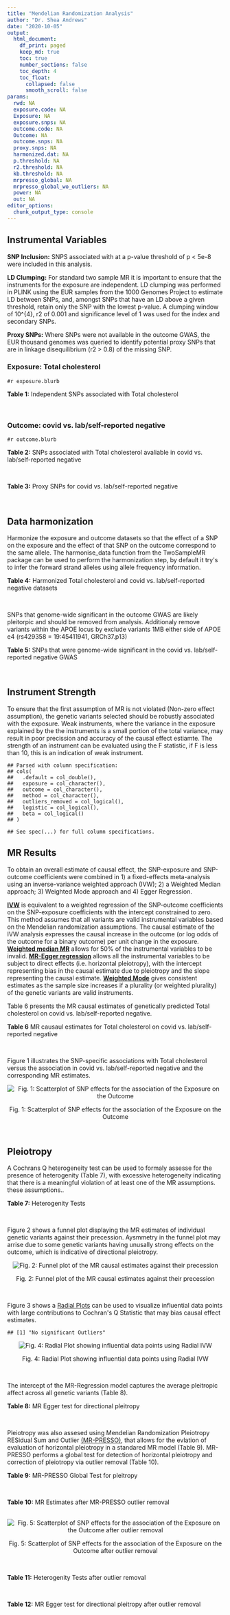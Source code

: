 ```yaml
---
title: "Mendelian Randomization Analysis"
author: "Dr. Shea Andrews"
date: "2020-10-05"
output:
  html_document:
    df_print: paged
    keep_md: true
    toc: true
    number_sections: false
    toc_depth: 4
    toc_float:
      collapsed: false
      smooth_scroll: false
params:
  rwd: NA
  exposure.code: NA
  Exposure: NA
  exposure.snps: NA
  outcome.code: NA
  Outcome: NA
  outcome.snps: NA
  proxy.snps: NA
  harmonized.dat: NA
  p.threshold: NA
  r2.threshold: NA
  kb.threshold: NA
  mrpresso_global: NA
  mrpresso_global_wo_outliers: NA
  power: NA
  out: NA
editor_options:
  chunk_output_type: console
---
```







## Instrumental Variables
**SNP Inclusion:** SNPS associated with at a p-value threshold of p < 5e-8 were included in this analysis.
<br>

**LD Clumping:** For standard two sample MR it is important to ensure that the instruments for the exposure are independent. LD clumping was performed in PLINK using the EUR samples from the 1000 Genomes Project to estimate LD between SNPs, and, amongst SNPs that have an LD above a given threshold, retain only the SNP with the lowest p-value. A clumping window of 10^{4}, r2 of 0.001 and significance level of 1 was used for the index and secondary SNPs.
<br>

**Proxy SNPs:** Where SNPs were not available in the outcome GWAS, the EUR thousand genomes was queried to identify potential proxy SNPs that are in linkage disequilibrium (r2 > 0.8) of the missing SNP.
<br>

### Exposure: Total cholesterol
`#r exposure.blurb`
<br>

**Table 1:** Independent SNPs associated with Total cholesterol
<div data-pagedtable="false">
  <script data-pagedtable-source type="application/json">
{"columns":[{"label":["SNP"],"name":[1],"type":["chr"],"align":["left"]},{"label":["CHROM"],"name":[2],"type":["dbl"],"align":["right"]},{"label":["POS"],"name":[3],"type":["dbl"],"align":["right"]},{"label":["REF"],"name":[4],"type":["chr"],"align":["left"]},{"label":["ALT"],"name":[5],"type":["chr"],"align":["left"]},{"label":["AF"],"name":[6],"type":["dbl"],"align":["right"]},{"label":["BETA"],"name":[7],"type":["dbl"],"align":["right"]},{"label":["SE"],"name":[8],"type":["dbl"],"align":["right"]},{"label":["Z"],"name":[9],"type":["dbl"],"align":["right"]},{"label":["P"],"name":[10],"type":["dbl"],"align":["right"]},{"label":["N"],"name":[11],"type":["dbl"],"align":["right"]},{"label":["TRAIT"],"name":[12],"type":["chr"],"align":["left"]}],"data":[{"1":"rs11802413","2":"1","3":"25760920","4":"C","5":"T","6":"0.5426190","7":"0.0287","8":"0.0035","9":"8.200000","10":"1.576e-14","11":"187138.00","12":"Total_Cholesterol"},{"1":"rs11591147","2":"1","3":"55505647","4":"G","5":"T","6":"0.0152119","7":"-0.3341","8":"0.0173","9":"-19.312100","10":"8.827e-86","11":"85729.23","12":"Total_Cholesterol"},{"1":"rs2902875","2":"1","3":"55695535","4":"C","5":"T","6":"0.0613908","7":"0.0707","8":"0.0123","9":"5.747967","10":"1.790e-08","11":"94590.00","12":"Total_Cholesterol"},{"1":"rs7551981","2":"1","3":"55719166","4":"G","5":"T","6":"0.6266810","7":"0.0358","8":"0.0037","9":"9.675676","10":"7.497e-22","11":"187282.10","12":"Total_Cholesterol"},{"1":"rs7534572","2":"1","3":"62999675","4":"C","5":"G","6":"0.6991320","7":"0.0629","8":"0.0055","9":"11.436364","10":"3.597e-28","11":"83151.00","12":"Total_Cholesterol"},{"1":"rs6603981","2":"1","3":"92993807","4":"C","5":"T","6":"0.8264420","7":"0.0351","8":"0.0043","9":"8.162791","10":"7.846e-15","11":"187329.01","12":"Total_Cholesterol"},{"1":"rs646776","2":"1","3":"109818530","4":"C","5":"T","6":"0.7732070","7":"0.1272","8":"0.0042","9":"30.285714","10":"4.770e-187","11":"187287.97","12":"Total_Cholesterol"},{"1":"rs2642438","2":"1","3":"220970028","4":"A","5":"G","6":"0.6879080","7":"0.0370","8":"0.0040","9":"9.250000","10":"1.283e-18","11":"179599.00","12":"Total_Cholesterol"},{"1":"rs558971","2":"1","3":"234853406","4":"A","5":"G","6":"0.5545450","7":"0.0398","8":"0.0036","9":"11.055556","10":"7.025e-28","11":"187254.00","12":"Total_Cholesterol"},{"1":"rs9306897","2":"2","3":"21138066","4":"T","5":"C","6":"0.6763530","7":"-0.0488","8":"0.0037","9":"-13.189200","10":"7.515e-37","11":"185808.00","12":"Total_Cholesterol"},{"1":"rs515135","2":"2","3":"21286057","4":"T","5":"C","6":"0.8179180","7":"0.1238","8":"0.0046","9":"26.913043","10":"6.380e-151","11":"187291.11","12":"Total_Cholesterol"},{"1":"rs780093","2":"2","3":"27742603","4":"T","5":"C","6":"0.6160550","7":"-0.0515","8":"0.0036","9":"-14.305600","10":"2.591e-42","11":"186445.90","12":"Total_Cholesterol"},{"1":"rs6544713","2":"2","3":"44073881","4":"T","5":"C","6":"0.6974590","7":"-0.0773","8":"0.0040","9":"-19.325000","10":"1.685e-81","11":"187199.00","12":"Total_Cholesterol"},{"1":"rs6709904","2":"2","3":"44080324","4":"A","5":"G","6":"0.0992740","7":"-0.0545","8":"0.0083","9":"-6.566270","10":"8.395e-10","11":"94558.00","12":"Total_Cholesterol"},{"1":"rs17526895","2":"2","3":"118815958","4":"A","5":"G","6":"0.1128450","7":"-0.0420","8":"0.0067","9":"-6.268660","10":"5.777e-09","11":"184198.70","12":"Total_Cholesterol"},{"1":"rs2030746","2":"2","3":"121309488","4":"C","5":"T","6":"0.3976360","7":"0.0199","8":"0.0037","9":"5.378378","10":"3.603e-08","11":"187288.90","12":"Total_Cholesterol"},{"1":"rs4988235","2":"2","3":"136608646","4":"G","5":"A","6":"0.5172660","7":"-0.0308","8":"0.0040","9":"-7.700000","10":"3.975e-14","11":"183760.79","12":"Total_Cholesterol"},{"1":"rs2287623","2":"2","3":"169830155","4":"G","5":"A","6":"0.5677940","7":"-0.0273","8":"0.0036","9":"-7.583330","10":"4.085e-12","11":"184257.00","12":"Total_Cholesterol"},{"1":"rs11694172","2":"2","3":"203532304","4":"A","5":"G","6":"0.2140520","7":"0.0277","8":"0.0041","9":"6.756098","10":"1.951e-09","11":"187092.04","12":"Total_Cholesterol"},{"1":"rs11563251","2":"2","3":"234679384","4":"C","5":"T","6":"0.0817817","7":"0.0368","8":"0.0059","9":"6.237288","10":"1.266e-09","11":"187107.24","12":"Total_Cholesterol"},{"1":"rs7616006","2":"3","3":"12267648","4":"A","5":"G","6":"0.3817650","7":"-0.0315","8":"0.0036","9":"-8.750000","10":"8.406e-17","11":"187246.00","12":"Total_Cholesterol"},{"1":"rs7640978","2":"3","3":"32533010","4":"C","5":"T","6":"0.0689967","7":"-0.0376","8":"0.0066","9":"-5.696970","10":"1.658e-08","11":"186484.54","12":"Total_Cholesterol"},{"1":"rs13315871","2":"3","3":"58381287","4":"G","5":"A","6":"0.0913374","7":"-0.0355","8":"0.0061","9":"-5.819670","10":"3.480e-08","11":"187287.00","12":"Total_Cholesterol"},{"1":"rs6818397","2":"4","3":"3434885","4":"T","5":"G","6":"0.6465140","7":"-0.0254","8":"0.0039","9":"-6.512820","10":"9.510e-11","11":"186903.00","12":"Total_Cholesterol"},{"1":"rs12916","2":"5","3":"74656539","4":"T","5":"C","6":"0.4395860","7":"0.0684","8":"0.0036","9":"19.000000","10":"4.547e-74","11":"182529.90","12":"Total_Cholesterol"},{"1":"rs4530754","2":"5","3":"122855416","4":"G","5":"A","6":"0.5183640","7":"0.0228","8":"0.0035","9":"6.514286","10":"1.678e-09","11":"187272.00","12":"Total_Cholesterol"},{"1":"rs6882076","2":"5","3":"156390297","4":"T","5":"C","6":"0.6327160","7":"0.0508","8":"0.0037","9":"13.729730","10":"5.354e-41","11":"187270.00","12":"Total_Cholesterol"},{"1":"rs3757354","2":"6","3":"16127407","4":"C","5":"T","6":"0.2757680","7":"-0.0348","8":"0.0042","9":"-8.285710","10":"2.215e-15","11":"187246.90","12":"Total_Cholesterol"},{"1":"rs1800562","2":"6","3":"26093141","4":"G","5":"A","6":"0.0471698","7":"-0.0565","8":"0.0077","9":"-7.337660","10":"1.905e-12","11":"185468.58","12":"Total_Cholesterol"},{"1":"rs9391858","2":"6","3":"32341398","4":"A","5":"G","6":"0.1505630","7":"0.0495","8":"0.0050","9":"9.900000","10":"7.204e-22","11":"176742.85","12":"Total_Cholesterol"},{"1":"rs9272775","2":"6","3":"32610257","4":"T","5":"C","6":"0.2322240","7":"0.0317","8":"0.0055","9":"5.763636","10":"2.125e-08","11":"89534.00","12":"Total_Cholesterol"},{"1":"rs2814982","2":"6","3":"34546560","4":"C","5":"T","6":"0.1356860","7":"-0.0441","8":"0.0057","9":"-7.736840","10":"3.678e-15","11":"187262.64","12":"Total_Cholesterol"},{"1":"rs11153594","2":"6","3":"116354591","4":"C","5":"T","6":"0.3387920","7":"-0.0290","8":"0.0036","9":"-8.055560","10":"1.266e-14","11":"187230.00","12":"Total_Cholesterol"},{"1":"rs9376090","2":"6","3":"135411228","4":"T","5":"C","6":"0.2892730","7":"-0.0254","8":"0.0040","9":"-6.350000","10":"2.595e-09","11":"187263.00","12":"Total_Cholesterol"},{"1":"rs112201728","2":"6","3":"160551486","4":"C","5":"T","6":"0.0874456","7":"0.0581","8":"0.0099","9":"5.868687","10":"1.195e-08","11":"92668.18","12":"Total_Cholesterol"},{"1":"rs11753995","2":"6","3":"160575366","4":"G","5":"A","6":"0.1524350","7":"0.0489","8":"0.0048","9":"10.187500","10":"1.839e-23","11":"187264.38","12":"Total_Cholesterol"},{"1":"rs2315065","2":"6","3":"161108144","4":"C","5":"A","6":"0.0750272","7":"0.1102","8":"0.0158","9":"6.974684","10":"1.098e-11","11":"68430.00","12":"Total_Cholesterol"},{"1":"rs1997243","2":"7","3":"1083777","4":"A","5":"G","6":"0.1618290","7":"0.0332","8":"0.0050","9":"6.640000","10":"2.719e-10","11":"183313.65","12":"Total_Cholesterol"},{"1":"rs12670798","2":"7","3":"21607352","4":"T","5":"C","6":"0.2453750","7":"0.0364","8":"0.0041","9":"8.878049","10":"9.478e-17","11":"187286.99","12":"Total_Cholesterol"},{"1":"rs2073547","2":"7","3":"44582331","4":"A","5":"G","6":"0.2654880","7":"0.0456","8":"0.0047","9":"9.702128","10":"3.830e-21","11":"184097.94","12":"Total_Cholesterol"},{"1":"rs9987289","2":"8","3":"9183358","4":"A","5":"G","6":"0.9112520","7":"0.0842","8":"0.0063","9":"13.365079","10":"1.844e-36","11":"173501.64","12":"Total_Cholesterol"},{"1":"rs10088180","2":"8","3":"18228116","4":"A","5":"G","6":"0.7216180","7":"-0.0228","8":"0.0040","9":"-5.700000","10":"6.018e-10","11":"187142.00","12":"Total_Cholesterol"},{"1":"rs4738684","2":"8","3":"59393273","4":"A","5":"G","6":"0.6075010","7":"-0.0392","8":"0.0037","9":"-10.594600","10":"1.116e-23","11":"187285.00","12":"Total_Cholesterol"},{"1":"rs2737252","2":"8","3":"116663898","4":"G","5":"A","6":"0.2775760","7":"-0.0331","8":"0.0039","9":"-8.487180","10":"1.634e-16","11":"187202.00","12":"Total_Cholesterol"},{"1":"rs2954029","2":"8","3":"126490972","4":"A","5":"T","6":"0.5129700","7":"-0.0622","8":"0.0035","9":"-17.771400","10":"2.421e-65","11":"187215.90","12":"Total_Cholesterol"},{"1":"rs7832643","2":"8","3":"145022657","4":"G","5":"T","6":"0.3634210","7":"0.0289","8":"0.0037","9":"7.810811","10":"3.121e-13","11":"178980.00","12":"Total_Cholesterol"},{"1":"rs3780181","2":"9","3":"2640759","4":"A","5":"G","6":"0.0739935","7":"-0.0442","8":"0.0071","9":"-6.225350","10":"6.668e-10","11":"186134.01","12":"Total_Cholesterol"},{"1":"rs581080","2":"9","3":"15305378","4":"G","5":"C","6":"0.7973510","7":"0.0377","8":"0.0047","9":"8.021277","10":"1.022e-13","11":"187120.83","12":"Total_Cholesterol"},{"1":"rs2066714","2":"9","3":"107586753","4":"T","5":"C","6":"0.0945210","7":"0.0442","8":"0.0076","9":"5.815789","10":"1.136e-08","11":"93811.00","12":"Total_Cholesterol"},{"1":"rs11789603","2":"9","3":"107647019","4":"C","5":"T","6":"0.1010160","7":"0.0427","8":"0.0062","9":"6.887097","10":"1.439e-11","11":"186565.10","12":"Total_Cholesterol"},{"1":"rs1883025","2":"9","3":"107664301","4":"C","5":"T","6":"0.2163340","7":"-0.0671","8":"0.0042","9":"-15.976200","10":"5.749e-53","11":"186557.00","12":"Total_Cholesterol"},{"1":"rs579459","2":"9","3":"136154168","4":"T","5":"C","6":"0.2195210","7":"0.0620","8":"0.0044","9":"14.090909","10":"8.828e-42","11":"186924.52","12":"Total_Cholesterol"},{"1":"rs10904908","2":"10","3":"17260290","4":"A","5":"G","6":"0.4077510","7":"0.0250","8":"0.0036","9":"6.944444","10":"2.601e-11","11":"187112.10","12":"Total_Cholesterol"},{"1":"rs10900221","2":"10","3":"45988597","4":"G","5":"A","6":"0.2535360","7":"0.0255","8":"0.0041","9":"6.219512","10":"7.963e-09","11":"186784.94","12":"Total_Cholesterol"},{"1":"rs2255141","2":"10","3":"113933886","4":"A","5":"G","6":"0.7340350","7":"-0.0314","8":"0.0039","9":"-8.051280","10":"6.514e-16","11":"187266.03","12":"Total_Cholesterol"},{"1":"rs12412743","2":"10","3":"114045333","4":"C","5":"T","6":"0.1876140","7":"-0.0298","8":"0.0047","9":"-6.340430","10":"6.976e-10","11":"187282.36","12":"Total_Cholesterol"},{"1":"rs10832962","2":"11","3":"18656271","4":"C","5":"T","6":"0.6798610","7":"0.0315","8":"0.0039","9":"8.076923","10":"1.539e-14","11":"187161.00","12":"Total_Cholesterol"},{"1":"rs4752805","2":"11","3":"48018355","4":"A","5":"G","6":"0.2431060","7":"0.0251","8":"0.0041","9":"6.121951","10":"1.617e-09","11":"187233.10","12":"Total_Cholesterol"},{"1":"rs1535","2":"11","3":"61597972","4":"A","5":"G","6":"0.3547040","7":"-0.0497","8":"0.0037","9":"-13.432400","10":"8.624e-39","11":"182527.10","12":"Total_Cholesterol"},{"1":"rs964184","2":"11","3":"116648917","4":"G","5":"C","6":"0.8710500","7":"-0.1214","8":"0.0076","9":"-15.973700","10":"2.838e-55","11":"94573.00","12":"Total_Cholesterol"},{"1":"rs11220462","2":"11","3":"126243952","4":"G","5":"A","6":"0.1594050","7":"0.0474","8":"0.0058","9":"8.172414","10":"5.487e-15","11":"156953.20","12":"Total_Cholesterol"},{"1":"rs3184504","2":"12","3":"111884608","4":"T","5":"C","6":"0.5469090","7":"0.0318","8":"0.0037","9":"8.594595","10":"1.623e-17","11":"177714.00","12":"Total_Cholesterol"},{"1":"rs2244608","2":"12","3":"121416988","4":"A","5":"G","6":"0.3653140","7":"0.0313","8":"0.0037","9":"8.459459","10":"9.618e-18","11":"187223.10","12":"Total_Cholesterol"},{"1":"rs10773003","2":"12","3":"123775127","4":"G","5":"A","6":"0.1078970","7":"0.0369","8":"0.0058","9":"6.362069","10":"4.083e-09","11":"187101.05","12":"Total_Cholesterol"},{"1":"rs6573778","2":"14","3":"24872209","4":"T","5":"C","6":"0.5448760","7":"-0.0263","8":"0.0039","9":"-6.743590","10":"2.958e-11","11":"187078.90","12":"Total_Cholesterol"},{"1":"rs10468017","2":"15","3":"58678512","4":"C","5":"T","6":"0.2722480","7":"0.0617","8":"0.0040","9":"15.425000","10":"7.232e-48","11":"181378.00","12":"Total_Cholesterol"},{"1":"rs633695","2":"15","3":"58725839","4":"A","5":"G","6":"0.2780810","7":"0.0433","8":"0.0058","9":"7.465517","10":"1.054e-14","11":"93067.00","12":"Total_Cholesterol"},{"1":"rs247616","2":"16","3":"56989590","4":"C","5":"T","6":"0.3226840","7":"0.0499","8":"0.0040","9":"12.475000","10":"4.470e-32","11":"185621.00","12":"Total_Cholesterol"},{"1":"rs2000999","2":"16","3":"72108093","4":"G","5":"A","6":"0.1951790","7":"0.0617","8":"0.0044","9":"14.022727","10":"6.804e-41","11":"185692.48","12":"Total_Cholesterol"},{"1":"rs314253","2":"17","3":"7091650","4":"T","5":"C","6":"0.3553010","7":"-0.0233","8":"0.0037","9":"-6.297300","10":"2.808e-10","11":"183868.00","12":"Total_Cholesterol"},{"1":"rs6504872","2":"17","3":"45438952","4":"C","5":"T","6":"0.5108020","7":"0.0250","8":"0.0035","9":"7.142857","10":"6.987e-12","11":"185711.90","12":"Total_Cholesterol"},{"1":"rs2886232","2":"17","3":"67150176","4":"T","5":"C","6":"0.9113490","7":"-0.0358","8":"0.0062","9":"-5.774190","10":"3.874e-08","11":"176571.16","12":"Total_Cholesterol"},{"1":"rs2156552","2":"18","3":"47181668","4":"A","5":"T","6":"0.8100510","7":"0.0570","8":"0.0047","9":"12.127660","10":"1.247e-31","11":"183438.97","12":"Total_Cholesterol"},{"1":"rs6511720","2":"19","3":"11202306","4":"G","5":"T","6":"0.0894412","7":"-0.1851","8":"0.0059","9":"-31.372900","10":"5.430e-202","11":"184763.78","12":"Total_Cholesterol"},{"1":"rs2738459","2":"19","3":"11238473","4":"A","5":"C","6":"0.4815560","7":"-0.0387","8":"0.0057","9":"-6.789470","10":"2.109e-11","11":"93067.00","12":"Total_Cholesterol"},{"1":"rs2228603","2":"19","3":"19329924","4":"C","5":"T","6":"0.0785559","7":"-0.1217","8":"0.0069","9":"-17.637700","10":"1.049e-62","11":"170510.00","12":"Total_Cholesterol"},{"1":"rs8103315","2":"19","3":"45254168","4":"C","5":"A","6":"0.1255440","7":"0.0422","8":"0.0055","9":"7.672727","10":"5.942e-15","11":"156370.06","12":"Total_Cholesterol"},{"1":"rs75687619","2":"19","3":"45399344","4":"G","5":"T","6":"0.0257713","7":"0.1592","8":"0.0153","9":"10.405229","10":"3.609e-22","11":"91543.71","12":"Total_Cholesterol"},{"1":"rs7412","2":"19","3":"45412079","4":"C","5":"T","6":"0.0956586","7":"-0.3736","8":"0.0096","9":"-38.916700","10":"1.560e-283","11":"92046.16","12":"Total_Cholesterol"},{"1":"rs281393","2":"19","3":"49224484","4":"C","5":"T","6":"0.4004740","7":"-0.0322","8":"0.0055","9":"-5.854550","10":"4.256e-08","11":"93067.00","12":"Total_Cholesterol"},{"1":"rs2277862","2":"20","3":"34152782","4":"C","5":"T","6":"0.1149240","7":"-0.0349","8":"0.0052","9":"-6.711540","10":"5.256e-11","11":"185738.13","12":"Total_Cholesterol"},{"1":"rs6016373","2":"20","3":"39154095","4":"A","5":"G","6":"0.3809010","7":"-0.0319","8":"0.0036","9":"-8.861110","10":"1.002e-17","11":"185729.90","12":"Total_Cholesterol"},{"1":"rs2235367","2":"20","3":"39830122","4":"A","5":"G","6":"0.5083640","7":"0.0357","8":"0.0035","9":"10.200000","10":"7.219e-25","11":"185691.00","12":"Total_Cholesterol"},{"1":"rs1800961","2":"20","3":"43042364","4":"C","5":"T","6":"0.0270712","7":"-0.1062","8":"0.0101","9":"-10.514900","10":"1.342e-24","11":"156405.69","12":"Total_Cholesterol"},{"1":"rs4820091","2":"22","3":"21940189","4":"T","5":"G","6":"0.1826920","7":"-0.0289","8":"0.0045","9":"-6.422220","10":"4.363e-10","11":"179882.07","12":"Total_Cholesterol"},{"1":"rs138777","2":"22","3":"35711098","4":"A","5":"G","6":"0.6444200","7":"-0.0214","8":"0.0037","9":"-5.783780","10":"4.740e-08","11":"185274.00","12":"Total_Cholesterol"},{"1":"rs4253772","2":"22","3":"46627603","4":"C","5":"T","6":"0.1039480","7":"0.0322","8":"0.0058","9":"5.551724","10":"9.852e-09","11":"185188.23","12":"Total_Cholesterol"}],"options":{"columns":{"min":{},"max":[10]},"rows":{"min":[10],"max":[10]},"pages":{}}}
  </script>
</div>
<br>

### Outcome: covid vs. lab/self-reported negative
`#r outcome.blurb`
<br>

**Table 2:** SNPs associated with Total cholesterol avaliable in covid vs. lab/self-reported negative
<div data-pagedtable="false">
  <script data-pagedtable-source type="application/json">
{"columns":[{"label":["SNP"],"name":[1],"type":["chr"],"align":["left"]},{"label":["CHROM"],"name":[2],"type":["dbl"],"align":["right"]},{"label":["POS"],"name":[3],"type":["dbl"],"align":["right"]},{"label":["REF"],"name":[4],"type":["chr"],"align":["left"]},{"label":["ALT"],"name":[5],"type":["chr"],"align":["left"]},{"label":["AF"],"name":[6],"type":["dbl"],"align":["right"]},{"label":["BETA"],"name":[7],"type":["dbl"],"align":["right"]},{"label":["SE"],"name":[8],"type":["dbl"],"align":["right"]},{"label":["Z"],"name":[9],"type":["dbl"],"align":["right"]},{"label":["P"],"name":[10],"type":["dbl"],"align":["right"]},{"label":["N"],"name":[11],"type":["dbl"],"align":["right"]},{"label":["TRAIT"],"name":[12],"type":["chr"],"align":["left"]}],"data":[{"1":"rs9306897","2":"2","3":"21138066","4":"T","5":"C","6":"0.67240","7":"0.02221100","8":"0.017494","9":"1.26963530","10":"0.20420","11":"127637","12":"covid_vs._lab/self-reported_negative"},{"1":"rs515135","2":"2","3":"21286057","4":"T","5":"C","6":"0.75180","7":"-0.01399900","8":"0.018915","9":"-0.74010045","10":"0.45920","11":"127637","12":"covid_vs._lab/self-reported_negative"},{"1":"rs780093","2":"2","3":"27742603","4":"T","5":"C","6":"0.63050","7":"0.01225100","8":"0.016395","9":"0.74724001","10":"0.45490","11":"127275","12":"covid_vs._lab/self-reported_negative"},{"1":"rs6544713","2":"2","3":"44073881","4":"T","5":"C","6":"0.68650","7":"0.01565100","8":"0.017118","9":"0.91430074","10":"0.36050","11":"127637","12":"covid_vs._lab/self-reported_negative"},{"1":"rs6709904","2":"2","3":"44080324","4":"A","5":"G","6":"0.17680","7":"0.02951700","8":"0.022681","9":"1.30139765","10":"0.19310","11":"125802","12":"covid_vs._lab/self-reported_negative"},{"1":"rs17526895","2":"2","3":"118815958","4":"A","5":"G","6":"0.13040","7":"0.01948100","8":"0.031005","9":"0.62831801","10":"0.52980","11":"127637","12":"covid_vs._lab/self-reported_negative"},{"1":"rs2030746","2":"2","3":"121309488","4":"C","5":"T","6":"0.43230","7":"-0.01809400","8":"0.015589","9":"-1.16069023","10":"0.24580","11":"127637","12":"covid_vs._lab/self-reported_negative"},{"1":"rs4988235","2":"2","3":"136608646","4":"G","5":"A","6":"0.58440","7":"0.00344340","8":"0.020774","9":"0.16575527","10":"0.86830","11":"100550","12":"covid_vs._lab/self-reported_negative"},{"1":"rs2287623","2":"2","3":"169830155","4":"G","5":"A","6":"0.58010","7":"-0.01382500","8":"0.015592","9":"-0.88667265","10":"0.37530","11":"127637","12":"covid_vs._lab/self-reported_negative"},{"1":"rs11694172","2":"2","3":"203532304","4":"A","5":"G","6":"0.26120","7":"-0.00115030","8":"0.019012","9":"-0.06050389","10":"0.95180","11":"127637","12":"covid_vs._lab/self-reported_negative"},{"1":"rs11563251","2":"2","3":"234679384","4":"C","5":"T","6":"0.18140","7":"-0.02496300","8":"0.022743","9":"-1.09761245","10":"0.27240","11":"127637","12":"covid_vs._lab/self-reported_negative"},{"1":"rs7616006","2":"3","3":"12267648","4":"A","5":"G","6":"0.43090","7":"-0.00355470","8":"0.015834","9":"-0.22449792","10":"0.82240","11":"127637","12":"covid_vs._lab/self-reported_negative"},{"1":"rs7640978","2":"3","3":"32533010","4":"C","5":"T","6":"0.15790","7":"0.02372700","8":"0.024504","9":"0.96829089","10":"0.33290","11":"127275","12":"covid_vs._lab/self-reported_negative"},{"1":"rs13315871","2":"3","3":"58381287","4":"G","5":"A","6":"0.13640","7":"0.04843600","8":"0.028034","9":"1.72775915","10":"0.08403","11":"127637","12":"covid_vs._lab/self-reported_negative"},{"1":"rs6818397","2":"4","3":"3434885","4":"T","5":"G","6":"0.56650","7":"0.02319300","8":"0.015925","9":"1.45638932","10":"0.14530","11":"127637","12":"covid_vs._lab/self-reported_negative"},{"1":"rs12916","2":"5","3":"74656539","4":"T","5":"C","6":"0.40540","7":"0.01998400","8":"0.016911","9":"1.18171604","10":"0.23730","11":"96364","12":"covid_vs._lab/self-reported_negative"},{"1":"rs4530754","2":"5","3":"122855416","4":"G","5":"A","6":"0.55760","7":"-0.02266700","8":"0.015871","9":"-1.42820238","10":"0.15320","11":"127637","12":"covid_vs._lab/self-reported_negative"},{"1":"rs6882076","2":"5","3":"156390297","4":"T","5":"C","6":"0.59250","7":"0.02768100","8":"0.015916","9":"1.73919326","10":"0.08200","11":"127637","12":"covid_vs._lab/self-reported_negative"},{"1":"rs3757354","2":"6","3":"16127407","4":"C","5":"T","6":"0.28630","7":"0.03190800","8":"0.017906","9":"1.78197252","10":"0.07476","11":"127637","12":"covid_vs._lab/self-reported_negative"},{"1":"rs1800562","2":"6","3":"26093141","4":"G","5":"A","6":"0.13370","7":"-0.00854600","8":"0.036965","9":"-0.23119167","10":"0.81720","11":"95656","12":"covid_vs._lab/self-reported_negative"},{"1":"rs9391858","2":"6","3":"32341398","4":"A","5":"G","6":"0.19230","7":"0.02476900","8":"0.022204","9":"1.11551973","10":"0.26460","11":"127637","12":"covid_vs._lab/self-reported_negative"},{"1":"rs9272775","2":"6","3":"32610257","4":"T","5":"C","6":"0.29950","7":"-0.04524300","8":"0.021690","9":"-2.08589212","10":"0.03699","11":"100504","12":"covid_vs._lab/self-reported_negative"},{"1":"rs2814982","2":"6","3":"34546560","4":"C","5":"T","6":"0.17750","7":"-0.00034849","8":"0.023239","9":"-0.01499591","10":"0.98800","11":"127267","12":"covid_vs._lab/self-reported_negative"},{"1":"rs11153594","2":"6","3":"116354591","4":"C","5":"T","6":"0.40440","7":"0.00635800","8":"0.015826","9":"0.40174397","10":"0.68790","11":"126937","12":"covid_vs._lab/self-reported_negative"},{"1":"rs9376090","2":"6","3":"135411228","4":"T","5":"C","6":"0.27170","7":"-0.00804670","8":"0.019078","9":"-0.42177901","10":"0.67320","11":"127637","12":"covid_vs._lab/self-reported_negative"},{"1":"rs112201728","2":"6","3":"160551486","4":"C","5":"T","6":"0.11780","7":"0.06959700","8":"0.032976","9":"2.11053493","10":"0.03481","11":"127637","12":"covid_vs._lab/self-reported_negative"},{"1":"rs11753995","2":"6","3":"160575366","4":"G","5":"A","6":"0.20110","7":"-0.05273800","8":"0.022058","9":"-2.39087859","10":"0.01681","11":"127637","12":"covid_vs._lab/self-reported_negative"},{"1":"rs2315065","2":"6","3":"161108144","4":"C","5":"A","6":"0.13120","7":"0.01054900","8":"0.031192","9":"0.33819569","10":"0.73520","11":"127267","12":"covid_vs._lab/self-reported_negative"},{"1":"rs1997243","2":"7","3":"1083777","4":"A","5":"G","6":"0.17730","7":"0.00414550","8":"0.023186","9":"0.17879324","10":"0.85810","11":"126937","12":"covid_vs._lab/self-reported_negative"},{"1":"rs12670798","2":"7","3":"21607352","4":"T","5":"C","6":"0.27820","7":"0.03223000","8":"0.017886","9":"1.80196802","10":"0.07155","11":"127637","12":"covid_vs._lab/self-reported_negative"},{"1":"rs2073547","2":"7","3":"44582331","4":"A","5":"G","6":"0.25250","7":"0.02829000","8":"0.019201","9":"1.47336076","10":"0.14070","11":"127637","12":"covid_vs._lab/self-reported_negative"},{"1":"rs9987289","2":"8","3":"9183358","4":"A","5":"G","6":"0.84600","7":"0.00618530","8":"0.024902","9":"0.24838567","10":"0.80380","11":"127637","12":"covid_vs._lab/self-reported_negative"},{"1":"rs10088180","2":"8","3":"18228116","4":"A","5":"G","6":"0.66670","7":"0.01666600","8":"0.017026","9":"0.97885587","10":"0.32760","11":"127637","12":"covid_vs._lab/self-reported_negative"},{"1":"rs4738684","2":"8","3":"59393273","4":"A","5":"G","6":"0.65450","7":"-0.00862380","8":"0.018850","9":"-0.45749602","10":"0.64730","11":"95087","12":"covid_vs._lab/self-reported_negative"},{"1":"rs2737252","2":"8","3":"116663898","4":"G","5":"A","6":"0.28850","7":"-0.01425200","8":"0.018224","9":"-0.78204565","10":"0.43420","11":"127637","12":"covid_vs._lab/self-reported_negative"},{"1":"rs2954029","2":"8","3":"126490972","4":"A","5":"T","6":"0.46230","7":"-0.00374020","8":"0.015552","9":"-0.24049640","10":"0.80990","11":"127637","12":"covid_vs._lab/self-reported_negative"},{"1":"rs7832643","2":"8","3":"145022657","4":"G","5":"T","6":"0.42840","7":"0.00039417","8":"0.016092","9":"0.02449478","10":"0.98050","11":"126905","12":"covid_vs._lab/self-reported_negative"},{"1":"rs3780181","2":"9","3":"2640759","4":"A","5":"G","6":"0.14790","7":"-0.00827950","8":"0.027374","9":"-0.30245854","10":"0.76230","11":"127637","12":"covid_vs._lab/self-reported_negative"},{"1":"rs581080","2":"9","3":"15305378","4":"G","5":"C","6":"0.74330","7":"0.03873500","8":"0.018939","9":"2.04525054","10":"0.04083","11":"126937","12":"covid_vs._lab/self-reported_negative"},{"1":"rs2066714","2":"9","3":"107586753","4":"T","5":"C","6":"0.20730","7":"0.03658900","8":"0.020910","9":"1.74983262","10":"0.08014","11":"127637","12":"covid_vs._lab/self-reported_negative"},{"1":"rs11789603","2":"9","3":"107647019","4":"C","5":"T","6":"0.15630","7":"0.00038572","8":"0.025628","9":"0.01505073","10":"0.98800","11":"127637","12":"covid_vs._lab/self-reported_negative"},{"1":"rs1883025","2":"9","3":"107664301","4":"C","5":"T","6":"0.29440","7":"-0.01930100","8":"0.017265","9":"-1.11792644","10":"0.26360","11":"127637","12":"covid_vs._lab/self-reported_negative"},{"1":"rs579459","2":"9","3":"136154168","4":"T","5":"C","6":"0.23010","7":"0.04922600","8":"0.019327","9":"2.54701000","10":"0.01086","11":"127275","12":"covid_vs._lab/self-reported_negative"},{"1":"rs10904908","2":"10","3":"17260290","4":"A","5":"G","6":"0.41900","7":"0.02996200","8":"0.015655","9":"1.91389332","10":"0.05563","11":"127637","12":"covid_vs._lab/self-reported_negative"},{"1":"rs10900221","2":"10","3":"45988597","4":"G","5":"A","6":"0.26750","7":"-0.00600140","8":"0.018195","9":"-0.32983787","10":"0.74150","11":"127637","12":"covid_vs._lab/self-reported_negative"},{"1":"rs2255141","2":"10","3":"113933886","4":"A","5":"G","6":"0.71780","7":"0.00230130","8":"0.018175","9":"0.12661898","10":"0.89920","11":"127637","12":"covid_vs._lab/self-reported_negative"},{"1":"rs12412743","2":"10","3":"114045333","4":"C","5":"T","6":"0.22500","7":"-0.02566400","8":"0.023049","9":"-1.11345395","10":"0.26550","11":"101982","12":"covid_vs._lab/self-reported_negative"},{"1":"rs10832962","2":"11","3":"18656271","4":"C","5":"T","6":"0.62750","7":"0.04290500","8":"0.017623","9":"2.43460251","10":"0.01491","11":"126937","12":"covid_vs._lab/self-reported_negative"},{"1":"rs4752805","2":"11","3":"48018355","4":"A","5":"G","6":"0.34380","7":"-0.00178180","8":"0.018110","9":"-0.09838763","10":"0.92160","11":"127637","12":"covid_vs._lab/self-reported_negative"},{"1":"rs1535","2":"11","3":"61597972","4":"A","5":"G","6":"0.36090","7":"-0.00106560","8":"0.016912","9":"-0.06300851","10":"0.94980","11":"127275","12":"covid_vs._lab/self-reported_negative"},{"1":"rs964184","2":"11","3":"116648917","4":"G","5":"C","6":"0.80450","7":"-0.00631670","8":"0.021381","9":"-0.29543520","10":"0.76770","11":"127637","12":"covid_vs._lab/self-reported_negative"},{"1":"rs11220462","2":"11","3":"126243952","4":"G","5":"A","6":"0.17190","7":"-0.02931900","8":"0.023900","9":"-1.22673640","10":"0.21990","11":"127637","12":"covid_vs._lab/self-reported_negative"},{"1":"rs3184504","2":"12","3":"111884608","4":"T","5":"C","6":"0.59020","7":"0.01960600","8":"0.016555","9":"1.18429477","10":"0.23630","11":"127637","12":"covid_vs._lab/self-reported_negative"},{"1":"rs2244608","2":"12","3":"121416988","4":"A","5":"G","6":"0.33630","7":"0.01301900","8":"0.017084","9":"0.76205807","10":"0.44600","11":"126937","12":"covid_vs._lab/self-reported_negative"},{"1":"rs10773003","2":"12","3":"123775127","4":"G","5":"A","6":"0.17170","7":"-0.03708700","8":"0.027553","9":"-1.34602403","10":"0.17830","11":"96726","12":"covid_vs._lab/self-reported_negative"},{"1":"rs6573778","2":"14","3":"24872209","4":"T","5":"C","6":"0.54110","7":"0.01148600","8":"0.015874","9":"0.72357314","10":"0.46930","11":"127637","12":"covid_vs._lab/self-reported_negative"},{"1":"rs10468017","2":"15","3":"58678512","4":"C","5":"T","6":"0.30600","7":"0.00985220","8":"0.017424","9":"0.56543848","10":"0.57180","11":"127637","12":"covid_vs._lab/self-reported_negative"},{"1":"rs633695","2":"15","3":"58725839","4":"A","5":"G","6":"0.33230","7":"0.01803700","8":"0.016878","9":"1.06866927","10":"0.28520","11":"127637","12":"covid_vs._lab/self-reported_negative"},{"1":"rs247616","2":"16","3":"56989590","4":"C","5":"T","6":"0.33810","7":"0.00024551","8":"0.016706","9":"0.01469592","10":"0.98830","11":"126268","12":"covid_vs._lab/self-reported_negative"},{"1":"rs2000999","2":"16","3":"72108093","4":"G","5":"A","6":"0.21610","7":"-0.01750200","8":"0.020345","9":"-0.86026051","10":"0.38970","11":"127637","12":"covid_vs._lab/self-reported_negative"},{"1":"rs314253","2":"17","3":"7091650","4":"T","5":"C","6":"0.37450","7":"-0.01022300","8":"0.016165","9":"-0.63241571","10":"0.52710","11":"127637","12":"covid_vs._lab/self-reported_negative"},{"1":"rs6504872","2":"17","3":"45438952","4":"C","5":"T","6":"0.52180","7":"-0.02276100","8":"0.018975","9":"-1.19952569","10":"0.23030","11":"87726","12":"covid_vs._lab/self-reported_negative"},{"1":"rs2886232","2":"17","3":"67150176","4":"T","5":"C","6":"0.84140","7":"0.02933900","8":"0.026756","9":"1.09653909","10":"0.27280","11":"127275","12":"covid_vs._lab/self-reported_negative"},{"1":"rs2277862","2":"20","3":"34152782","4":"C","5":"T","6":"0.18900","7":"-0.02689400","8":"0.021385","9":"-1.25761047","10":"0.20850","11":"127637","12":"covid_vs._lab/self-reported_negative"},{"1":"rs6016373","2":"20","3":"39154095","4":"A","5":"G","6":"0.41520","7":"0.00004022","8":"0.015846","9":"0.00253818","10":"0.99800","11":"127637","12":"covid_vs._lab/self-reported_negative"},{"1":"rs2235367","2":"20","3":"39830122","4":"A","5":"G","6":"0.49070","7":"-0.01393200","8":"0.018441","9":"-0.75549048","10":"0.44990","11":"91561","12":"covid_vs._lab/self-reported_negative"},{"1":"rs1800961","2":"20","3":"43042364","4":"C","5":"T","6":"0.09597","7":"-0.09053200","8":"0.047092","9":"-1.92244967","10":"0.05455","11":"127637","12":"covid_vs._lab/self-reported_negative"},{"1":"rs4820091","2":"22","3":"21940189","4":"T","5":"G","6":"0.26310","7":"-0.01777300","8":"0.018768","9":"-0.94698423","10":"0.34360","11":"127637","12":"covid_vs._lab/self-reported_negative"},{"1":"rs138777","2":"22","3":"35711098","4":"A","5":"G","6":"0.56870","7":"-0.01123500","8":"0.016439","9":"-0.68343573","10":"0.49430","11":"127275","12":"covid_vs._lab/self-reported_negative"},{"1":"rs4253772","2":"22","3":"46627603","4":"C","5":"T","6":"0.14880","7":"0.00520340","8":"0.026439","9":"0.19680775","10":"0.84400","11":"127637","12":"covid_vs._lab/self-reported_negative"},{"1":"rs11802413","2":"NA","3":"NA","4":"NA","5":"NA","6":"NA","7":"NA","8":"NA","9":"NA","10":"NA","11":"NA","12":"NA"},{"1":"rs11591147","2":"NA","3":"NA","4":"NA","5":"NA","6":"NA","7":"NA","8":"NA","9":"NA","10":"NA","11":"NA","12":"NA"},{"1":"rs2902875","2":"NA","3":"NA","4":"NA","5":"NA","6":"NA","7":"NA","8":"NA","9":"NA","10":"NA","11":"NA","12":"NA"},{"1":"rs7551981","2":"NA","3":"NA","4":"NA","5":"NA","6":"NA","7":"NA","8":"NA","9":"NA","10":"NA","11":"NA","12":"NA"},{"1":"rs7534572","2":"NA","3":"NA","4":"NA","5":"NA","6":"NA","7":"NA","8":"NA","9":"NA","10":"NA","11":"NA","12":"NA"},{"1":"rs6603981","2":"NA","3":"NA","4":"NA","5":"NA","6":"NA","7":"NA","8":"NA","9":"NA","10":"NA","11":"NA","12":"NA"},{"1":"rs646776","2":"NA","3":"NA","4":"NA","5":"NA","6":"NA","7":"NA","8":"NA","9":"NA","10":"NA","11":"NA","12":"NA"},{"1":"rs2642438","2":"NA","3":"NA","4":"NA","5":"NA","6":"NA","7":"NA","8":"NA","9":"NA","10":"NA","11":"NA","12":"NA"},{"1":"rs558971","2":"NA","3":"NA","4":"NA","5":"NA","6":"NA","7":"NA","8":"NA","9":"NA","10":"NA","11":"NA","12":"NA"},{"1":"rs2156552","2":"NA","3":"NA","4":"NA","5":"NA","6":"NA","7":"NA","8":"NA","9":"NA","10":"NA","11":"NA","12":"NA"},{"1":"rs6511720","2":"NA","3":"NA","4":"NA","5":"NA","6":"NA","7":"NA","8":"NA","9":"NA","10":"NA","11":"NA","12":"NA"},{"1":"rs2738459","2":"NA","3":"NA","4":"NA","5":"NA","6":"NA","7":"NA","8":"NA","9":"NA","10":"NA","11":"NA","12":"NA"},{"1":"rs2228603","2":"NA","3":"NA","4":"NA","5":"NA","6":"NA","7":"NA","8":"NA","9":"NA","10":"NA","11":"NA","12":"NA"},{"1":"rs8103315","2":"NA","3":"NA","4":"NA","5":"NA","6":"NA","7":"NA","8":"NA","9":"NA","10":"NA","11":"NA","12":"NA"},{"1":"rs75687619","2":"NA","3":"NA","4":"NA","5":"NA","6":"NA","7":"NA","8":"NA","9":"NA","10":"NA","11":"NA","12":"NA"},{"1":"rs7412","2":"NA","3":"NA","4":"NA","5":"NA","6":"NA","7":"NA","8":"NA","9":"NA","10":"NA","11":"NA","12":"NA"},{"1":"rs281393","2":"NA","3":"NA","4":"NA","5":"NA","6":"NA","7":"NA","8":"NA","9":"NA","10":"NA","11":"NA","12":"NA"}],"options":{"columns":{"min":{},"max":[10]},"rows":{"min":[10],"max":[10]},"pages":{}}}
  </script>
</div>
<br>

**Table 3:** Proxy SNPs for covid vs. lab/self-reported negative
<div data-pagedtable="false">
  <script data-pagedtable-source type="application/json">
{"columns":[{"label":["proxy.outcome"],"name":[1],"type":["lgl"],"align":["right"]},{"label":["target_snp"],"name":[2],"type":["chr"],"align":["left"]},{"label":["proxy_snp"],"name":[3],"type":["lgl"],"align":["right"]},{"label":["ld.r2"],"name":[4],"type":["lgl"],"align":["right"]},{"label":["Dprime"],"name":[5],"type":["lgl"],"align":["right"]},{"label":["ref.proxy"],"name":[6],"type":["lgl"],"align":["right"]},{"label":["alt.proxy"],"name":[7],"type":["lgl"],"align":["right"]},{"label":["CHROM"],"name":[8],"type":["lgl"],"align":["right"]},{"label":["POS"],"name":[9],"type":["lgl"],"align":["right"]},{"label":["ALT.proxy"],"name":[10],"type":["lgl"],"align":["right"]},{"label":["REF.proxy"],"name":[11],"type":["lgl"],"align":["right"]},{"label":["AF"],"name":[12],"type":["lgl"],"align":["right"]},{"label":["BETA"],"name":[13],"type":["lgl"],"align":["right"]},{"label":["SE"],"name":[14],"type":["lgl"],"align":["right"]},{"label":["P"],"name":[15],"type":["lgl"],"align":["right"]},{"label":["N"],"name":[16],"type":["lgl"],"align":["right"]},{"label":["ref"],"name":[17],"type":["lgl"],"align":["right"]},{"label":["alt"],"name":[18],"type":["lgl"],"align":["right"]},{"label":["ALT"],"name":[19],"type":["lgl"],"align":["right"]},{"label":["REF"],"name":[20],"type":["lgl"],"align":["right"]},{"label":["PHASE"],"name":[21],"type":["lgl"],"align":["right"]}],"data":[{"1":"NA","2":"rs11802413","3":"NA","4":"NA","5":"NA","6":"NA","7":"NA","8":"NA","9":"NA","10":"NA","11":"NA","12":"NA","13":"NA","14":"NA","15":"NA","16":"NA","17":"NA","18":"NA","19":"NA","20":"NA","21":"NA"},{"1":"NA","2":"rs11591147","3":"NA","4":"NA","5":"NA","6":"NA","7":"NA","8":"NA","9":"NA","10":"NA","11":"NA","12":"NA","13":"NA","14":"NA","15":"NA","16":"NA","17":"NA","18":"NA","19":"NA","20":"NA","21":"NA"},{"1":"NA","2":"rs2902875","3":"NA","4":"NA","5":"NA","6":"NA","7":"NA","8":"NA","9":"NA","10":"NA","11":"NA","12":"NA","13":"NA","14":"NA","15":"NA","16":"NA","17":"NA","18":"NA","19":"NA","20":"NA","21":"NA"},{"1":"NA","2":"rs7551981","3":"NA","4":"NA","5":"NA","6":"NA","7":"NA","8":"NA","9":"NA","10":"NA","11":"NA","12":"NA","13":"NA","14":"NA","15":"NA","16":"NA","17":"NA","18":"NA","19":"NA","20":"NA","21":"NA"},{"1":"NA","2":"rs7534572","3":"NA","4":"NA","5":"NA","6":"NA","7":"NA","8":"NA","9":"NA","10":"NA","11":"NA","12":"NA","13":"NA","14":"NA","15":"NA","16":"NA","17":"NA","18":"NA","19":"NA","20":"NA","21":"NA"},{"1":"NA","2":"rs6603981","3":"NA","4":"NA","5":"NA","6":"NA","7":"NA","8":"NA","9":"NA","10":"NA","11":"NA","12":"NA","13":"NA","14":"NA","15":"NA","16":"NA","17":"NA","18":"NA","19":"NA","20":"NA","21":"NA"},{"1":"NA","2":"rs646776","3":"NA","4":"NA","5":"NA","6":"NA","7":"NA","8":"NA","9":"NA","10":"NA","11":"NA","12":"NA","13":"NA","14":"NA","15":"NA","16":"NA","17":"NA","18":"NA","19":"NA","20":"NA","21":"NA"},{"1":"NA","2":"rs2642438","3":"NA","4":"NA","5":"NA","6":"NA","7":"NA","8":"NA","9":"NA","10":"NA","11":"NA","12":"NA","13":"NA","14":"NA","15":"NA","16":"NA","17":"NA","18":"NA","19":"NA","20":"NA","21":"NA"},{"1":"NA","2":"rs558971","3":"NA","4":"NA","5":"NA","6":"NA","7":"NA","8":"NA","9":"NA","10":"NA","11":"NA","12":"NA","13":"NA","14":"NA","15":"NA","16":"NA","17":"NA","18":"NA","19":"NA","20":"NA","21":"NA"},{"1":"NA","2":"rs2156552","3":"NA","4":"NA","5":"NA","6":"NA","7":"NA","8":"NA","9":"NA","10":"NA","11":"NA","12":"NA","13":"NA","14":"NA","15":"NA","16":"NA","17":"NA","18":"NA","19":"NA","20":"NA","21":"NA"},{"1":"NA","2":"rs6511720","3":"NA","4":"NA","5":"NA","6":"NA","7":"NA","8":"NA","9":"NA","10":"NA","11":"NA","12":"NA","13":"NA","14":"NA","15":"NA","16":"NA","17":"NA","18":"NA","19":"NA","20":"NA","21":"NA"},{"1":"NA","2":"rs2738459","3":"NA","4":"NA","5":"NA","6":"NA","7":"NA","8":"NA","9":"NA","10":"NA","11":"NA","12":"NA","13":"NA","14":"NA","15":"NA","16":"NA","17":"NA","18":"NA","19":"NA","20":"NA","21":"NA"},{"1":"NA","2":"rs2228603","3":"NA","4":"NA","5":"NA","6":"NA","7":"NA","8":"NA","9":"NA","10":"NA","11":"NA","12":"NA","13":"NA","14":"NA","15":"NA","16":"NA","17":"NA","18":"NA","19":"NA","20":"NA","21":"NA"},{"1":"NA","2":"rs8103315","3":"NA","4":"NA","5":"NA","6":"NA","7":"NA","8":"NA","9":"NA","10":"NA","11":"NA","12":"NA","13":"NA","14":"NA","15":"NA","16":"NA","17":"NA","18":"NA","19":"NA","20":"NA","21":"NA"},{"1":"NA","2":"rs75687619","3":"NA","4":"NA","5":"NA","6":"NA","7":"NA","8":"NA","9":"NA","10":"NA","11":"NA","12":"NA","13":"NA","14":"NA","15":"NA","16":"NA","17":"NA","18":"NA","19":"NA","20":"NA","21":"NA"},{"1":"NA","2":"rs7412","3":"NA","4":"NA","5":"NA","6":"NA","7":"NA","8":"NA","9":"NA","10":"NA","11":"NA","12":"NA","13":"NA","14":"NA","15":"NA","16":"NA","17":"NA","18":"NA","19":"NA","20":"NA","21":"NA"},{"1":"NA","2":"rs281393","3":"NA","4":"NA","5":"NA","6":"NA","7":"NA","8":"NA","9":"NA","10":"NA","11":"NA","12":"NA","13":"NA","14":"NA","15":"NA","16":"NA","17":"NA","18":"NA","19":"NA","20":"NA","21":"NA"}],"options":{"columns":{"min":{},"max":[10]},"rows":{"min":[10],"max":[10]},"pages":{}}}
  </script>
</div>
<br>

## Data harmonization
Harmonize the exposure and outcome datasets so that the effect of a SNP on the exposure and the effect of that SNP on the outcome correspond to the same allele. The harmonise_data function from the TwoSampleMR package can be used to perform the harmonization step, by default it try's to infer the forward strand alleles using allele frequency information.
<br>

**Table 4:** Harmonized Total cholesterol and covid vs. lab/self-reported negative datasets
<div data-pagedtable="false">
  <script data-pagedtable-source type="application/json">
{"columns":[{"label":["SNP"],"name":[1],"type":["chr"],"align":["left"]},{"label":["effect_allele.exposure"],"name":[2],"type":["chr"],"align":["left"]},{"label":["other_allele.exposure"],"name":[3],"type":["chr"],"align":["left"]},{"label":["effect_allele.outcome"],"name":[4],"type":["chr"],"align":["left"]},{"label":["other_allele.outcome"],"name":[5],"type":["chr"],"align":["left"]},{"label":["beta.exposure"],"name":[6],"type":["dbl"],"align":["right"]},{"label":["beta.outcome"],"name":[7],"type":["dbl"],"align":["right"]},{"label":["eaf.exposure"],"name":[8],"type":["dbl"],"align":["right"]},{"label":["eaf.outcome"],"name":[9],"type":["dbl"],"align":["right"]},{"label":["remove"],"name":[10],"type":["lgl"],"align":["right"]},{"label":["palindromic"],"name":[11],"type":["lgl"],"align":["right"]},{"label":["ambiguous"],"name":[12],"type":["lgl"],"align":["right"]},{"label":["id.outcome"],"name":[13],"type":["chr"],"align":["left"]},{"label":["chr.outcome"],"name":[14],"type":["dbl"],"align":["right"]},{"label":["pos.outcome"],"name":[15],"type":["dbl"],"align":["right"]},{"label":["se.outcome"],"name":[16],"type":["dbl"],"align":["right"]},{"label":["z.outcome"],"name":[17],"type":["dbl"],"align":["right"]},{"label":["pval.outcome"],"name":[18],"type":["dbl"],"align":["right"]},{"label":["samplesize.outcome"],"name":[19],"type":["dbl"],"align":["right"]},{"label":["outcome"],"name":[20],"type":["chr"],"align":["left"]},{"label":["mr_keep.outcome"],"name":[21],"type":["lgl"],"align":["right"]},{"label":["pval_origin.outcome"],"name":[22],"type":["chr"],"align":["left"]},{"label":["chr.exposure"],"name":[23],"type":["dbl"],"align":["right"]},{"label":["pos.exposure"],"name":[24],"type":["dbl"],"align":["right"]},{"label":["se.exposure"],"name":[25],"type":["dbl"],"align":["right"]},{"label":["z.exposure"],"name":[26],"type":["dbl"],"align":["right"]},{"label":["pval.exposure"],"name":[27],"type":["dbl"],"align":["right"]},{"label":["samplesize.exposure"],"name":[28],"type":["dbl"],"align":["right"]},{"label":["exposure"],"name":[29],"type":["chr"],"align":["left"]},{"label":["mr_keep.exposure"],"name":[30],"type":["lgl"],"align":["right"]},{"label":["pval_origin.exposure"],"name":[31],"type":["chr"],"align":["left"]},{"label":["id.exposure"],"name":[32],"type":["chr"],"align":["left"]},{"label":["action"],"name":[33],"type":["dbl"],"align":["right"]},{"label":["mr_keep"],"name":[34],"type":["lgl"],"align":["right"]},{"label":["pt"],"name":[35],"type":["dbl"],"align":["right"]},{"label":["pleitropy_keep"],"name":[36],"type":["lgl"],"align":["right"]},{"label":["mrpresso_RSSobs"],"name":[37],"type":["dbl"],"align":["right"]},{"label":["mrpresso_pval"],"name":[38],"type":["dbl"],"align":["right"]},{"label":["mrpresso_keep"],"name":[39],"type":["lgl"],"align":["right"]}],"data":[{"1":"rs10088180","2":"G","3":"A","4":"G","5":"A","6":"-0.0228","7":"0.01666600","8":"0.7216180","9":"0.66670","10":"FALSE","11":"FALSE","12":"FALSE","13":"PSg2iY","14":"8","15":"18228116","16":"0.017026","17":"0.97885587","18":"0.32760","19":"127637","20":"covidhgi2020anaC1v3","21":"TRUE","22":"reported","23":"8","24":"18228116","25":"0.0040","26":"-5.700000","27":"6.018e-10","28":"187142.00","29":"Willer2013tc","30":"TRUE","31":"reported","32":"BAuPwf","33":"2","34":"TRUE","35":"5e-08","36":"TRUE","37":"3.282447e-04","38":"1.000","39":"TRUE"},{"1":"rs10468017","2":"T","3":"C","4":"T","5":"C","6":"0.0617","7":"0.00985220","8":"0.2722480","9":"0.30600","10":"FALSE","11":"FALSE","12":"FALSE","13":"PSg2iY","14":"15","15":"58678512","16":"0.017424","17":"0.56543848","18":"0.57180","19":"127637","20":"covidhgi2020anaC1v3","21":"TRUE","22":"reported","23":"15","24":"58678512","25":"0.0040","26":"15.425000","27":"7.232e-48","28":"181378.00","29":"Willer2013tc","30":"TRUE","31":"reported","32":"BAuPwf","33":"2","34":"TRUE","35":"5e-08","36":"TRUE","37":"4.035217e-05","38":"1.000","39":"TRUE"},{"1":"rs10773003","2":"A","3":"G","4":"A","5":"G","6":"0.0369","7":"-0.03708700","8":"0.1078970","9":"0.17170","10":"FALSE","11":"FALSE","12":"FALSE","13":"PSg2iY","14":"12","15":"123775127","16":"0.027553","17":"-1.34602403","18":"0.17830","19":"96726","20":"covidhgi2020anaC1v3","21":"TRUE","22":"reported","23":"12","24":"123775127","25":"0.0058","26":"6.362069","27":"4.083e-09","28":"187101.05","29":"Willer2013tc","30":"TRUE","31":"reported","32":"BAuPwf","33":"2","34":"TRUE","35":"5e-08","36":"TRUE","37":"1.558889e-03","38":"1.000","39":"TRUE"},{"1":"rs10832962","2":"T","3":"C","4":"T","5":"C","6":"0.0315","7":"0.04290500","8":"0.6798610","9":"0.62750","10":"FALSE","11":"FALSE","12":"FALSE","13":"PSg2iY","14":"11","15":"18656271","16":"0.017623","17":"2.43460251","18":"0.01491","19":"126937","20":"covidhgi2020anaC1v3","21":"TRUE","22":"reported","23":"11","24":"18656271","25":"0.0039","26":"8.076923","27":"1.539e-14","28":"187161.00","29":"Willer2013tc","30":"TRUE","31":"reported","32":"BAuPwf","33":"2","34":"TRUE","35":"5e-08","36":"TRUE","37":"1.709976e-03","38":"1.000","39":"TRUE"},{"1":"rs10900221","2":"A","3":"G","4":"A","5":"G","6":"0.0255","7":"-0.00600140","8":"0.2535360","9":"0.26750","10":"FALSE","11":"FALSE","12":"FALSE","13":"PSg2iY","14":"10","15":"45988597","16":"0.018195","17":"-0.32983787","18":"0.74150","19":"127637","20":"covidhgi2020anaC1v3","21":"TRUE","22":"reported","23":"10","24":"45988597","25":"0.0041","26":"6.219512","27":"7.963e-09","28":"186784.94","29":"Willer2013tc","30":"TRUE","31":"reported","32":"BAuPwf","33":"2","34":"TRUE","35":"5e-08","36":"TRUE","37":"5.730433e-05","38":"1.000","39":"TRUE"},{"1":"rs10904908","2":"G","3":"A","4":"G","5":"A","6":"0.0250","7":"0.02996200","8":"0.4077510","9":"0.41900","10":"FALSE","11":"FALSE","12":"FALSE","13":"PSg2iY","14":"10","15":"17260290","16":"0.015655","17":"1.91389332","18":"0.05563","19":"127637","20":"covidhgi2020anaC1v3","21":"TRUE","22":"reported","23":"10","24":"17260290","25":"0.0036","26":"6.944444","27":"2.601e-11","28":"187112.10","29":"Willer2013tc","30":"TRUE","31":"reported","32":"BAuPwf","33":"2","34":"TRUE","35":"5e-08","36":"TRUE","37":"8.207140e-04","38":"1.000","39":"TRUE"},{"1":"rs11153594","2":"T","3":"C","4":"T","5":"C","6":"-0.0290","7":"0.00635800","8":"0.3387920","9":"0.40440","10":"FALSE","11":"FALSE","12":"FALSE","13":"PSg2iY","14":"6","15":"116354591","16":"0.015826","17":"0.40174397","18":"0.68790","19":"126937","20":"covidhgi2020anaC1v3","21":"TRUE","22":"reported","23":"6","24":"116354591","25":"0.0036","26":"-8.055560","27":"1.266e-14","28":"187230.00","29":"Willer2013tc","30":"TRUE","31":"reported","32":"BAuPwf","33":"2","34":"TRUE","35":"5e-08","36":"TRUE","37":"6.672820e-05","38":"1.000","39":"TRUE"},{"1":"rs112201728","2":"T","3":"C","4":"T","5":"C","6":"0.0581","7":"0.06959700","8":"0.0874456","9":"0.11780","10":"FALSE","11":"FALSE","12":"FALSE","13":"PSg2iY","14":"6","15":"160551486","16":"0.032976","17":"2.11053493","18":"0.03481","19":"127637","20":"covidhgi2020anaC1v3","21":"TRUE","22":"reported","23":"6","24":"160551486","25":"0.0099","26":"5.868687","27":"1.195e-08","28":"92668.18","29":"Willer2013tc","30":"TRUE","31":"reported","32":"BAuPwf","33":"2","34":"TRUE","35":"5e-08","36":"TRUE","37":"4.440655e-03","38":"1.000","39":"TRUE"},{"1":"rs11220462","2":"A","3":"G","4":"A","5":"G","6":"0.0474","7":"-0.02931900","8":"0.1594050","9":"0.17190","10":"FALSE","11":"FALSE","12":"FALSE","13":"PSg2iY","14":"11","15":"126243952","16":"0.023900","17":"-1.22673640","18":"0.21990","19":"127637","20":"covidhgi2020anaC1v3","21":"TRUE","22":"reported","23":"11","24":"126243952","25":"0.0058","26":"8.172414","27":"5.487e-15","28":"156953.20","29":"Willer2013tc","30":"TRUE","31":"reported","32":"BAuPwf","33":"2","34":"TRUE","35":"5e-08","36":"TRUE","37":"1.055638e-03","38":"1.000","39":"TRUE"},{"1":"rs11563251","2":"T","3":"C","4":"T","5":"C","6":"0.0368","7":"-0.02496300","8":"0.0817817","9":"0.18140","10":"FALSE","11":"FALSE","12":"FALSE","13":"PSg2iY","14":"2","15":"234679384","16":"0.022743","17":"-1.09761245","18":"0.27240","19":"127637","20":"covidhgi2020anaC1v3","21":"TRUE","22":"reported","23":"2","24":"234679384","25":"0.0059","26":"6.237288","27":"1.266e-09","28":"187107.24","29":"Willer2013tc","30":"TRUE","31":"reported","32":"BAuPwf","33":"2","34":"TRUE","35":"5e-08","36":"TRUE","37":"7.482861e-04","38":"1.000","39":"TRUE"},{"1":"rs11694172","2":"G","3":"A","4":"G","5":"A","6":"0.0277","7":"-0.00115030","8":"0.2140520","9":"0.26120","10":"FALSE","11":"FALSE","12":"FALSE","13":"PSg2iY","14":"2","15":"203532304","16":"0.019012","17":"-0.06050389","18":"0.95180","19":"127637","20":"covidhgi2020anaC1v3","21":"TRUE","22":"reported","23":"2","24":"203532304","25":"0.0041","26":"6.756098","27":"1.951e-09","28":"187092.04","29":"Willer2013tc","30":"TRUE","31":"reported","32":"BAuPwf","33":"2","34":"TRUE","35":"5e-08","36":"TRUE","37":"7.999063e-06","38":"1.000","39":"TRUE"},{"1":"rs11753995","2":"A","3":"G","4":"A","5":"G","6":"0.0489","7":"-0.05273800","8":"0.1524350","9":"0.20110","10":"FALSE","11":"FALSE","12":"FALSE","13":"PSg2iY","14":"6","15":"160575366","16":"0.022058","17":"-2.39087859","18":"0.01681","19":"127637","20":"covidhgi2020anaC1v3","21":"TRUE","22":"reported","23":"6","24":"160575366","25":"0.0048","26":"10.187500","27":"1.839e-23","28":"187264.38","29":"Willer2013tc","30":"TRUE","31":"reported","32":"BAuPwf","33":"2","34":"TRUE","35":"5e-08","36":"TRUE","37":"3.178825e-03","38":"0.621","39":"TRUE"},{"1":"rs11789603","2":"T","3":"C","4":"T","5":"C","6":"0.0427","7":"0.00038572","8":"0.1010160","9":"0.15630","10":"FALSE","11":"FALSE","12":"FALSE","13":"PSg2iY","14":"9","15":"107647019","16":"0.025628","17":"0.01505073","18":"0.98800","19":"127637","20":"covidhgi2020anaC1v3","21":"TRUE","22":"reported","23":"9","24":"107647019","25":"0.0062","26":"6.887097","27":"1.439e-11","28":"186565.10","29":"Willer2013tc","30":"TRUE","31":"reported","32":"BAuPwf","33":"2","34":"TRUE","35":"5e-08","36":"TRUE","37":"4.808334e-06","38":"1.000","39":"TRUE"},{"1":"rs12412743","2":"T","3":"C","4":"T","5":"C","6":"-0.0298","7":"-0.02566400","8":"0.1876140","9":"0.22500","10":"FALSE","11":"FALSE","12":"FALSE","13":"PSg2iY","14":"10","15":"114045333","16":"0.023049","17":"-1.11345395","18":"0.26550","19":"101982","20":"covidhgi2020anaC1v3","21":"TRUE","22":"reported","23":"10","24":"114045333","25":"0.0047","26":"-6.340430","27":"6.976e-10","28":"187282.36","29":"Willer2013tc","30":"TRUE","31":"reported","32":"BAuPwf","33":"2","34":"TRUE","35":"5e-08","36":"TRUE","37":"5.749320e-04","38":"1.000","39":"TRUE"},{"1":"rs12670798","2":"C","3":"T","4":"C","5":"T","6":"0.0364","7":"0.03223000","8":"0.2453750","9":"0.27820","10":"FALSE","11":"FALSE","12":"FALSE","13":"PSg2iY","14":"7","15":"21607352","16":"0.017886","17":"1.80196802","18":"0.07155","19":"127637","20":"covidhgi2020anaC1v3","21":"TRUE","22":"reported","23":"7","24":"21607352","25":"0.0041","26":"8.878049","27":"9.478e-17","28":"187286.99","29":"Willer2013tc","30":"TRUE","31":"reported","32":"BAuPwf","33":"2","34":"TRUE","35":"5e-08","36":"TRUE","37":"9.221260e-04","38":"1.000","39":"TRUE"},{"1":"rs12916","2":"C","3":"T","4":"C","5":"T","6":"0.0684","7":"0.01998400","8":"0.4395860","9":"0.40540","10":"FALSE","11":"FALSE","12":"FALSE","13":"PSg2iY","14":"5","15":"74656539","16":"0.016911","17":"1.18171604","18":"0.23730","19":"96364","20":"covidhgi2020anaC1v3","21":"TRUE","22":"reported","23":"5","24":"74656539","25":"0.0036","26":"19.000000","27":"4.547e-74","28":"182529.90","29":"Willer2013tc","30":"TRUE","31":"reported","32":"BAuPwf","33":"2","34":"TRUE","35":"5e-08","36":"TRUE","37":"2.746024e-04","38":"1.000","39":"TRUE"},{"1":"rs13315871","2":"A","3":"G","4":"A","5":"G","6":"-0.0355","7":"0.04843600","8":"0.0913374","9":"0.13640","10":"FALSE","11":"FALSE","12":"FALSE","13":"PSg2iY","14":"3","15":"58381287","16":"0.028034","17":"1.72775915","18":"0.08403","19":"127637","20":"covidhgi2020anaC1v3","21":"TRUE","22":"reported","23":"3","24":"58381287","25":"0.0061","26":"-5.819670","27":"3.480e-08","28":"187287.00","29":"Willer2013tc","30":"TRUE","31":"reported","32":"BAuPwf","33":"2","34":"TRUE","35":"5e-08","36":"TRUE","37":"2.578083e-03","38":"1.000","39":"TRUE"},{"1":"rs138777","2":"G","3":"A","4":"G","5":"A","6":"-0.0214","7":"-0.01123500","8":"0.6444200","9":"0.56870","10":"FALSE","11":"FALSE","12":"FALSE","13":"PSg2iY","14":"22","15":"35711098","16":"0.016439","17":"-0.68343573","18":"0.49430","19":"127275","20":"covidhgi2020anaC1v3","21":"TRUE","22":"reported","23":"22","24":"35711098","25":"0.0037","26":"-5.783780","27":"4.740e-08","28":"185274.00","29":"Willer2013tc","30":"TRUE","31":"reported","32":"BAuPwf","33":"2","34":"TRUE","35":"5e-08","36":"TRUE","37":"9.987587e-05","38":"1.000","39":"TRUE"},{"1":"rs1535","2":"G","3":"A","4":"G","5":"A","6":"-0.0497","7":"-0.00106560","8":"0.3547040","9":"0.36090","10":"FALSE","11":"FALSE","12":"FALSE","13":"PSg2iY","14":"11","15":"61597972","16":"0.016912","17":"-0.06300851","18":"0.94980","19":"127275","20":"covidhgi2020anaC1v3","21":"TRUE","22":"reported","23":"11","24":"61597972","25":"0.0037","26":"-13.432400","27":"8.624e-39","28":"182527.10","29":"Willer2013tc","30":"TRUE","31":"reported","32":"BAuPwf","33":"2","34":"TRUE","35":"5e-08","36":"TRUE","37":"3.844664e-06","38":"1.000","39":"TRUE"},{"1":"rs17526895","2":"G","3":"A","4":"G","5":"A","6":"-0.0420","7":"0.01948100","8":"0.1128450","9":"0.13040","10":"FALSE","11":"FALSE","12":"FALSE","13":"PSg2iY","14":"2","15":"118815958","16":"0.031005","17":"0.62831801","18":"0.52980","19":"127637","20":"covidhgi2020anaC1v3","21":"TRUE","22":"reported","23":"2","24":"118815958","25":"0.0067","26":"-6.268660","27":"5.777e-09","28":"184198.70","29":"Willer2013tc","30":"TRUE","31":"reported","32":"BAuPwf","33":"2","34":"TRUE","35":"5e-08","36":"TRUE","37":"4.886569e-04","38":"1.000","39":"TRUE"},{"1":"rs1800562","2":"A","3":"G","4":"A","5":"G","6":"-0.0565","7":"-0.00854600","8":"0.0471698","9":"0.13370","10":"FALSE","11":"FALSE","12":"FALSE","13":"PSg2iY","14":"6","15":"26093141","16":"0.036965","17":"-0.23119167","18":"0.81720","19":"95656","20":"covidhgi2020anaC1v3","21":"TRUE","22":"reported","23":"6","24":"26093141","25":"0.0077","26":"-7.337660","27":"1.905e-12","28":"185468.58","29":"Willer2013tc","30":"TRUE","31":"reported","32":"BAuPwf","33":"2","34":"TRUE","35":"5e-08","36":"TRUE","37":"2.689134e-05","38":"1.000","39":"TRUE"},{"1":"rs1800961","2":"T","3":"C","4":"T","5":"C","6":"-0.1062","7":"-0.09053200","8":"0.0270712","9":"0.09597","10":"FALSE","11":"FALSE","12":"FALSE","13":"PSg2iY","14":"20","15":"43042364","16":"0.047092","17":"-1.92244967","18":"0.05455","19":"127637","20":"covidhgi2020anaC1v3","21":"TRUE","22":"reported","23":"20","24":"43042364","25":"0.0101","26":"-10.514900","27":"1.342e-24","28":"156405.69","29":"Willer2013tc","30":"TRUE","31":"reported","32":"BAuPwf","33":"2","34":"TRUE","35":"5e-08","36":"TRUE","37":"7.270220e-03","38":"1.000","39":"TRUE"},{"1":"rs1883025","2":"T","3":"C","4":"T","5":"C","6":"-0.0671","7":"-0.01930100","8":"0.2163340","9":"0.29440","10":"FALSE","11":"FALSE","12":"FALSE","13":"PSg2iY","14":"9","15":"107664301","16":"0.017265","17":"-1.11792644","18":"0.26360","19":"127637","20":"covidhgi2020anaC1v3","21":"TRUE","22":"reported","23":"9","24":"107664301","25":"0.0042","26":"-15.976200","27":"5.749e-53","28":"186557.00","29":"Willer2013tc","30":"TRUE","31":"reported","32":"BAuPwf","33":"2","34":"TRUE","35":"5e-08","36":"TRUE","37":"2.523844e-04","38":"1.000","39":"TRUE"},{"1":"rs1997243","2":"G","3":"A","4":"G","5":"A","6":"0.0332","7":"0.00414550","8":"0.1618290","9":"0.17730","10":"FALSE","11":"FALSE","12":"FALSE","13":"PSg2iY","14":"7","15":"1083777","16":"0.023186","17":"0.17879324","18":"0.85810","19":"126937","20":"covidhgi2020anaC1v3","21":"TRUE","22":"reported","23":"7","24":"1083777","25":"0.0050","26":"6.640000","27":"2.719e-10","28":"183313.65","29":"Willer2013tc","30":"TRUE","31":"reported","32":"BAuPwf","33":"2","34":"TRUE","35":"5e-08","36":"TRUE","37":"4.683295e-06","38":"1.000","39":"TRUE"},{"1":"rs2000999","2":"A","3":"G","4":"A","5":"G","6":"0.0617","7":"-0.01750200","8":"0.1951790","9":"0.21610","10":"FALSE","11":"FALSE","12":"FALSE","13":"PSg2iY","14":"16","15":"72108093","16":"0.020345","17":"-0.86026051","18":"0.38970","19":"127637","20":"covidhgi2020anaC1v3","21":"TRUE","22":"reported","23":"16","24":"72108093","25":"0.0044","26":"14.022727","27":"6.804e-41","28":"185692.48","29":"Willer2013tc","30":"TRUE","31":"reported","32":"BAuPwf","33":"2","34":"TRUE","35":"5e-08","36":"TRUE","37":"4.715710e-04","38":"1.000","39":"TRUE"},{"1":"rs2030746","2":"T","3":"C","4":"T","5":"C","6":"0.0199","7":"-0.01809400","8":"0.3976360","9":"0.43230","10":"FALSE","11":"FALSE","12":"FALSE","13":"PSg2iY","14":"2","15":"121309488","16":"0.015589","17":"-1.16069023","18":"0.24580","19":"127637","20":"covidhgi2020anaC1v3","21":"TRUE","22":"reported","23":"2","24":"121309488","25":"0.0037","26":"5.378378","27":"3.603e-08","28":"187288.90","29":"Willer2013tc","30":"TRUE","31":"reported","32":"BAuPwf","33":"2","34":"TRUE","35":"5e-08","36":"TRUE","37":"3.751617e-04","38":"1.000","39":"TRUE"},{"1":"rs2066714","2":"C","3":"T","4":"C","5":"T","6":"0.0442","7":"0.03658900","8":"0.0945210","9":"0.20730","10":"FALSE","11":"FALSE","12":"FALSE","13":"PSg2iY","14":"9","15":"107586753","16":"0.020910","17":"1.74983262","18":"0.08014","19":"127637","20":"covidhgi2020anaC1v3","21":"TRUE","22":"reported","23":"9","24":"107586753","25":"0.0076","26":"5.815789","27":"1.136e-08","28":"93811.00","29":"Willer2013tc","30":"TRUE","31":"reported","32":"BAuPwf","33":"2","34":"TRUE","35":"5e-08","36":"TRUE","37":"1.178406e-03","38":"1.000","39":"TRUE"},{"1":"rs2073547","2":"G","3":"A","4":"G","5":"A","6":"0.0456","7":"0.02829000","8":"0.2654880","9":"0.25250","10":"FALSE","11":"FALSE","12":"FALSE","13":"PSg2iY","14":"7","15":"44582331","16":"0.019201","17":"1.47336076","18":"0.14070","19":"127637","20":"covidhgi2020anaC1v3","21":"TRUE","22":"reported","23":"7","24":"44582331","25":"0.0047","26":"9.702128","27":"3.830e-21","28":"184097.94","29":"Willer2013tc","30":"TRUE","31":"reported","32":"BAuPwf","33":"2","34":"TRUE","35":"5e-08","36":"TRUE","37":"6.721883e-04","38":"1.000","39":"TRUE"},{"1":"rs2235367","2":"G","3":"A","4":"G","5":"A","6":"0.0357","7":"-0.01393200","8":"0.5083640","9":"0.49070","10":"FALSE","11":"FALSE","12":"FALSE","13":"PSg2iY","14":"20","15":"39830122","16":"0.018441","17":"-0.75549048","18":"0.44990","19":"91561","20":"covidhgi2020anaC1v3","21":"TRUE","22":"reported","23":"20","24":"39830122","25":"0.0035","26":"10.200000","27":"7.219e-25","28":"185691.00","29":"Willer2013tc","30":"TRUE","31":"reported","32":"BAuPwf","33":"2","34":"TRUE","35":"5e-08","36":"TRUE","37":"2.634199e-04","38":"1.000","39":"TRUE"},{"1":"rs2244608","2":"G","3":"A","4":"G","5":"A","6":"0.0313","7":"0.01301900","8":"0.3653140","9":"0.33630","10":"FALSE","11":"FALSE","12":"FALSE","13":"PSg2iY","14":"12","15":"121416988","16":"0.017084","17":"0.76205807","18":"0.44600","19":"126937","20":"covidhgi2020anaC1v3","21":"TRUE","22":"reported","23":"12","24":"121416988","25":"0.0037","26":"8.459459","27":"9.618e-18","28":"187223.10","29":"Willer2013tc","30":"TRUE","31":"reported","32":"BAuPwf","33":"2","34":"TRUE","35":"5e-08","36":"TRUE","37":"1.262627e-04","38":"1.000","39":"TRUE"},{"1":"rs2255141","2":"G","3":"A","4":"G","5":"A","6":"-0.0314","7":"0.00230130","8":"0.7340350","9":"0.71780","10":"FALSE","11":"FALSE","12":"FALSE","13":"PSg2iY","14":"10","15":"113933886","16":"0.018175","17":"0.12661898","18":"0.89920","19":"127637","20":"covidhgi2020anaC1v3","21":"TRUE","22":"reported","23":"10","24":"113933886","25":"0.0039","26":"-8.051280","27":"6.514e-16","28":"187266.03","29":"Willer2013tc","30":"TRUE","31":"reported","32":"BAuPwf","33":"2","34":"TRUE","35":"5e-08","36":"TRUE","37":"1.779299e-05","38":"1.000","39":"TRUE"},{"1":"rs2277862","2":"T","3":"C","4":"T","5":"C","6":"-0.0349","7":"-0.02689400","8":"0.1149240","9":"0.18900","10":"FALSE","11":"FALSE","12":"FALSE","13":"PSg2iY","14":"20","15":"34152782","16":"0.021385","17":"-1.25761047","18":"0.20850","19":"127637","20":"covidhgi2020anaC1v3","21":"TRUE","22":"reported","23":"20","24":"34152782","25":"0.0052","26":"-6.711540","27":"5.256e-11","28":"185738.13","29":"Willer2013tc","30":"TRUE","31":"reported","32":"BAuPwf","33":"2","34":"TRUE","35":"5e-08","36":"TRUE","37":"6.234576e-04","38":"1.000","39":"TRUE"},{"1":"rs2287623","2":"A","3":"G","4":"A","5":"G","6":"-0.0273","7":"-0.01382500","8":"0.5677940","9":"0.58010","10":"FALSE","11":"FALSE","12":"FALSE","13":"PSg2iY","14":"2","15":"169830155","16":"0.015592","17":"-0.88667265","18":"0.37530","19":"127637","20":"covidhgi2020anaC1v3","21":"TRUE","22":"reported","23":"2","24":"169830155","25":"0.0036","26":"-7.583330","27":"4.085e-12","28":"184257.00","29":"Willer2013tc","30":"TRUE","31":"reported","32":"BAuPwf","33":"2","34":"TRUE","35":"5e-08","36":"TRUE","37":"1.508621e-04","38":"1.000","39":"TRUE"},{"1":"rs2315065","2":"A","3":"C","4":"A","5":"C","6":"0.1102","7":"0.01054900","8":"0.0750272","9":"0.13120","10":"FALSE","11":"FALSE","12":"FALSE","13":"PSg2iY","14":"6","15":"161108144","16":"0.031192","17":"0.33819569","18":"0.73520","19":"127267","20":"covidhgi2020anaC1v3","21":"TRUE","22":"reported","23":"6","24":"161108144","25":"0.0158","26":"6.974684","27":"1.098e-11","28":"68430.00","29":"Willer2013tc","30":"TRUE","31":"reported","32":"BAuPwf","33":"2","34":"TRUE","35":"5e-08","36":"TRUE","37":"1.651723e-05","38":"1.000","39":"TRUE"},{"1":"rs247616","2":"T","3":"C","4":"T","5":"C","6":"0.0499","7":"0.00024551","8":"0.3226840","9":"0.33810","10":"FALSE","11":"FALSE","12":"FALSE","13":"PSg2iY","14":"16","15":"56989590","16":"0.016706","17":"0.01469592","18":"0.98830","19":"126268","20":"covidhgi2020anaC1v3","21":"TRUE","22":"reported","23":"16","24":"56989590","25":"0.0040","26":"12.475000","27":"4.470e-32","28":"185621.00","29":"Willer2013tc","30":"TRUE","31":"reported","32":"BAuPwf","33":"2","34":"TRUE","35":"5e-08","36":"TRUE","37":"7.917197e-06","38":"1.000","39":"TRUE"},{"1":"rs2737252","2":"A","3":"G","4":"A","5":"G","6":"-0.0331","7":"-0.01425200","8":"0.2775760","9":"0.28850","10":"FALSE","11":"FALSE","12":"FALSE","13":"PSg2iY","14":"8","15":"116663898","16":"0.018224","17":"-0.78204565","18":"0.43420","19":"127637","20":"covidhgi2020anaC1v3","21":"TRUE","22":"reported","23":"8","24":"116663898","25":"0.0039","26":"-8.487180","27":"1.634e-16","28":"187202.00","29":"Willer2013tc","30":"TRUE","31":"reported","32":"BAuPwf","33":"2","34":"TRUE","35":"5e-08","36":"TRUE","37":"1.530050e-04","38":"1.000","39":"TRUE"},{"1":"rs2814982","2":"T","3":"C","4":"T","5":"C","6":"-0.0441","7":"-0.00034849","8":"0.1356860","9":"0.17750","10":"FALSE","11":"FALSE","12":"FALSE","13":"PSg2iY","14":"6","15":"34546560","16":"0.023239","17":"-0.01499591","18":"0.98800","19":"127267","20":"covidhgi2020anaC1v3","21":"TRUE","22":"reported","23":"6","24":"34546560","25":"0.0057","26":"-7.736840","27":"3.678e-15","28":"187262.64","29":"Willer2013tc","30":"TRUE","31":"reported","32":"BAuPwf","33":"2","34":"TRUE","35":"5e-08","36":"TRUE","37":"5.381679e-06","38":"1.000","39":"TRUE"},{"1":"rs2886232","2":"C","3":"T","4":"C","5":"T","6":"-0.0358","7":"0.02933900","8":"0.9113490","9":"0.84140","10":"FALSE","11":"FALSE","12":"FALSE","13":"PSg2iY","14":"17","15":"67150176","16":"0.026756","17":"1.09653909","18":"0.27280","19":"127275","20":"covidhgi2020anaC1v3","21":"TRUE","22":"reported","23":"17","24":"67150176","25":"0.0062","26":"-5.774190","27":"3.874e-08","28":"176571.16","29":"Willer2013tc","30":"TRUE","31":"reported","32":"BAuPwf","33":"2","34":"TRUE","35":"5e-08","36":"TRUE","37":"1.000615e-03","38":"1.000","39":"TRUE"},{"1":"rs2954029","2":"T","3":"A","4":"T","5":"A","6":"-0.0622","7":"0.00374020","8":"0.5129700","9":"0.53770","10":"FALSE","11":"TRUE","12":"TRUE","13":"PSg2iY","14":"8","15":"126490972","16":"0.015552","17":"-0.24049640","18":"0.80990","19":"127637","20":"covidhgi2020anaC1v3","21":"TRUE","22":"reported","23":"8","24":"126490972","25":"0.0035","26":"-17.771400","27":"2.421e-65","28":"187215.90","29":"Willer2013tc","30":"TRUE","31":"reported","32":"BAuPwf","33":"2","34":"FALSE","35":"5e-08","36":"TRUE","37":"NA","38":"NA","39":"NA"},{"1":"rs314253","2":"C","3":"T","4":"C","5":"T","6":"-0.0233","7":"-0.01022300","8":"0.3553010","9":"0.37450","10":"FALSE","11":"FALSE","12":"FALSE","13":"PSg2iY","14":"17","15":"7091650","16":"0.016165","17":"-0.63241571","18":"0.52710","19":"127637","20":"covidhgi2020anaC1v3","21":"TRUE","22":"reported","23":"17","24":"7091650","25":"0.0037","26":"-6.297300","27":"2.808e-10","28":"183868.00","29":"Willer2013tc","30":"TRUE","31":"reported","32":"BAuPwf","33":"2","34":"TRUE","35":"5e-08","36":"TRUE","37":"7.870476e-05","38":"1.000","39":"TRUE"},{"1":"rs3184504","2":"C","3":"T","4":"C","5":"T","6":"0.0318","7":"0.01960600","8":"0.5469090","9":"0.59020","10":"FALSE","11":"FALSE","12":"FALSE","13":"PSg2iY","14":"12","15":"111884608","16":"0.016555","17":"1.18429477","18":"0.23630","19":"127637","20":"covidhgi2020anaC1v3","21":"TRUE","22":"reported","23":"12","24":"111884608","25":"0.0037","26":"8.594595","27":"1.623e-17","28":"177714.00","29":"Willer2013tc","30":"TRUE","31":"reported","32":"BAuPwf","33":"2","34":"TRUE","35":"5e-08","36":"TRUE","37":"3.191838e-04","38":"1.000","39":"TRUE"},{"1":"rs3757354","2":"T","3":"C","4":"T","5":"C","6":"-0.0348","7":"0.03190800","8":"0.2757680","9":"0.28630","10":"FALSE","11":"FALSE","12":"FALSE","13":"PSg2iY","14":"6","15":"16127407","16":"0.017906","17":"1.78197252","18":"0.07476","19":"127637","20":"covidhgi2020anaC1v3","21":"TRUE","22":"reported","23":"6","24":"16127407","25":"0.0042","26":"-8.285710","27":"2.215e-15","28":"187246.90","29":"Willer2013tc","30":"TRUE","31":"reported","32":"BAuPwf","33":"2","34":"TRUE","35":"5e-08","36":"TRUE","37":"1.178417e-03","38":"1.000","39":"TRUE"},{"1":"rs3780181","2":"G","3":"A","4":"G","5":"A","6":"-0.0442","7":"-0.00827950","8":"0.0739935","9":"0.14790","10":"FALSE","11":"FALSE","12":"FALSE","13":"PSg2iY","14":"9","15":"2640759","16":"0.027374","17":"-0.30245854","18":"0.76230","19":"127637","20":"covidhgi2020anaC1v3","21":"TRUE","22":"reported","23":"9","24":"2640759","25":"0.0071","26":"-6.225350","27":"6.668e-10","28":"186134.01","29":"Willer2013tc","30":"TRUE","31":"reported","32":"BAuPwf","33":"2","34":"TRUE","35":"5e-08","36":"TRUE","37":"3.208362e-05","38":"1.000","39":"TRUE"},{"1":"rs4253772","2":"T","3":"C","4":"T","5":"C","6":"0.0322","7":"0.00520340","8":"0.1039480","9":"0.14880","10":"FALSE","11":"FALSE","12":"FALSE","13":"PSg2iY","14":"22","15":"46627603","16":"0.026439","17":"0.19680775","18":"0.84400","19":"127637","20":"covidhgi2020anaC1v3","21":"TRUE","22":"reported","23":"22","24":"46627603","25":"0.0058","26":"5.551724","27":"9.852e-09","28":"185188.23","29":"Willer2013tc","30":"TRUE","31":"reported","32":"BAuPwf","33":"2","34":"TRUE","35":"5e-08","36":"TRUE","37":"1.077888e-05","38":"1.000","39":"TRUE"},{"1":"rs4530754","2":"A","3":"G","4":"A","5":"G","6":"0.0228","7":"-0.02266700","8":"0.5183640","9":"0.55760","10":"FALSE","11":"FALSE","12":"FALSE","13":"PSg2iY","14":"5","15":"122855416","16":"0.015871","17":"-1.42820238","18":"0.15320","19":"127637","20":"covidhgi2020anaC1v3","21":"TRUE","22":"reported","23":"5","24":"122855416","25":"0.0035","26":"6.514286","27":"1.678e-09","28":"187272.00","29":"Willer2013tc","30":"TRUE","31":"reported","32":"BAuPwf","33":"2","34":"TRUE","35":"5e-08","36":"TRUE","37":"5.838469e-04","38":"1.000","39":"TRUE"},{"1":"rs4738684","2":"G","3":"A","4":"G","5":"A","6":"-0.0392","7":"-0.00862380","8":"0.6075010","9":"0.65450","10":"FALSE","11":"FALSE","12":"FALSE","13":"PSg2iY","14":"8","15":"59393273","16":"0.018850","17":"-0.45749602","18":"0.64730","19":"95087","20":"covidhgi2020anaC1v3","21":"TRUE","22":"reported","23":"8","24":"59393273","25":"0.0037","26":"-10.594600","27":"1.116e-23","28":"187285.00","29":"Willer2013tc","30":"TRUE","31":"reported","32":"BAuPwf","33":"2","34":"TRUE","35":"5e-08","36":"TRUE","37":"4.020810e-05","38":"1.000","39":"TRUE"},{"1":"rs4752805","2":"G","3":"A","4":"G","5":"A","6":"0.0251","7":"-0.00178180","8":"0.2431060","9":"0.34380","10":"FALSE","11":"FALSE","12":"FALSE","13":"PSg2iY","14":"11","15":"48018355","16":"0.018110","17":"-0.09838763","18":"0.92160","19":"127637","20":"covidhgi2020anaC1v3","21":"TRUE","22":"reported","23":"11","24":"48018355","25":"0.0041","26":"6.121951","27":"1.617e-09","28":"187233.10","29":"Willer2013tc","30":"TRUE","31":"reported","32":"BAuPwf","33":"2","34":"TRUE","35":"5e-08","36":"TRUE","37":"1.092026e-05","38":"1.000","39":"TRUE"},{"1":"rs4820091","2":"G","3":"T","4":"G","5":"T","6":"-0.0289","7":"-0.01777300","8":"0.1826920","9":"0.26310","10":"FALSE","11":"FALSE","12":"FALSE","13":"PSg2iY","14":"22","15":"21940189","16":"0.018768","17":"-0.94698423","18":"0.34360","19":"127637","20":"covidhgi2020anaC1v3","21":"TRUE","22":"reported","23":"22","24":"21940189","25":"0.0045","26":"-6.422220","27":"4.363e-10","28":"179882.07","29":"Willer2013tc","30":"TRUE","31":"reported","32":"BAuPwf","33":"2","34":"TRUE","35":"5e-08","36":"TRUE","37":"2.603741e-04","38":"1.000","39":"TRUE"},{"1":"rs4988235","2":"A","3":"G","4":"A","5":"G","6":"-0.0308","7":"0.00344340","8":"0.5172660","9":"0.58440","10":"FALSE","11":"FALSE","12":"FALSE","13":"PSg2iY","14":"2","15":"136608646","16":"0.020774","17":"0.16575527","18":"0.86830","19":"100550","20":"covidhgi2020anaC1v3","21":"TRUE","22":"reported","23":"2","24":"136608646","25":"0.0040","26":"-7.700000","27":"3.975e-14","28":"183760.79","29":"Willer2013tc","30":"TRUE","31":"reported","32":"BAuPwf","33":"2","34":"TRUE","35":"5e-08","36":"TRUE","37":"2.832349e-05","38":"1.000","39":"TRUE"},{"1":"rs515135","2":"C","3":"T","4":"C","5":"T","6":"0.1238","7":"-0.01399900","8":"0.8179180","9":"0.75180","10":"FALSE","11":"FALSE","12":"FALSE","13":"PSg2iY","14":"2","15":"21286057","16":"0.018915","17":"-0.74010045","18":"0.45920","19":"127637","20":"covidhgi2020anaC1v3","21":"TRUE","22":"reported","23":"2","24":"21286057","25":"0.0046","26":"26.913043","27":"6.380e-151","28":"187291.11","29":"Willer2013tc","30":"TRUE","31":"reported","32":"BAuPwf","33":"2","34":"TRUE","35":"5e-08","36":"TRUE","37":"5.790574e-04","38":"1.000","39":"TRUE"},{"1":"rs579459","2":"C","3":"T","4":"C","5":"T","6":"0.0620","7":"0.04922600","8":"0.2195210","9":"0.23010","10":"FALSE","11":"FALSE","12":"FALSE","13":"PSg2iY","14":"9","15":"136154168","16":"0.019327","17":"2.54701000","18":"0.01086","19":"127275","20":"covidhgi2020anaC1v3","21":"TRUE","22":"reported","23":"9","24":"136154168","25":"0.0044","26":"14.090909","27":"8.828e-42","28":"186924.52","29":"Willer2013tc","30":"TRUE","31":"reported","32":"BAuPwf","33":"2","34":"TRUE","35":"5e-08","36":"TRUE","37":"2.184011e-03","38":"1.000","39":"TRUE"},{"1":"rs581080","2":"C","3":"G","4":"C","5":"G","6":"0.0377","7":"0.03873500","8":"0.7973510","9":"0.74330","10":"FALSE","11":"TRUE","12":"FALSE","13":"PSg2iY","14":"9","15":"15305378","16":"0.018939","17":"2.04525054","18":"0.04083","19":"126937","20":"covidhgi2020anaC1v3","21":"TRUE","22":"reported","23":"9","24":"15305378","25":"0.0047","26":"8.021277","27":"1.022e-13","28":"187120.83","29":"Willer2013tc","30":"TRUE","31":"reported","32":"BAuPwf","33":"2","34":"TRUE","35":"5e-08","36":"TRUE","37":"1.357568e-03","38":"1.000","39":"TRUE"},{"1":"rs6016373","2":"G","3":"A","4":"G","5":"A","6":"-0.0319","7":"0.00004022","8":"0.3809010","9":"0.41520","10":"FALSE","11":"FALSE","12":"FALSE","13":"PSg2iY","14":"20","15":"39154095","16":"0.015846","17":"0.00253818","18":"0.99800","19":"127637","20":"covidhgi2020anaC1v3","21":"TRUE","22":"reported","23":"20","24":"39154095","25":"0.0036","26":"-8.861110","27":"1.002e-17","28":"185729.90","29":"Willer2013tc","30":"TRUE","31":"reported","32":"BAuPwf","33":"2","34":"TRUE","35":"5e-08","36":"TRUE","37":"3.902168e-06","38":"1.000","39":"TRUE"},{"1":"rs633695","2":"G","3":"A","4":"G","5":"A","6":"0.0433","7":"0.01803700","8":"0.2780810","9":"0.33230","10":"FALSE","11":"FALSE","12":"FALSE","13":"PSg2iY","14":"15","15":"58725839","16":"0.016878","17":"1.06866927","18":"0.28520","19":"127637","20":"covidhgi2020anaC1v3","21":"TRUE","22":"reported","23":"15","24":"58725839","25":"0.0058","26":"7.465517","27":"1.054e-14","28":"93067.00","29":"Willer2013tc","30":"TRUE","31":"reported","32":"BAuPwf","33":"2","34":"TRUE","35":"5e-08","36":"TRUE","37":"2.465553e-04","38":"1.000","39":"TRUE"},{"1":"rs6504872","2":"T","3":"C","4":"T","5":"C","6":"0.0250","7":"-0.02276100","8":"0.5108020","9":"0.52180","10":"FALSE","11":"FALSE","12":"FALSE","13":"PSg2iY","14":"17","15":"45438952","16":"0.018975","17":"-1.19952569","18":"0.23030","19":"87726","20":"covidhgi2020anaC1v3","21":"TRUE","22":"reported","23":"17","24":"45438952","25":"0.0035","26":"7.142857","27":"6.987e-12","28":"185711.90","29":"Willer2013tc","30":"TRUE","31":"reported","32":"BAuPwf","33":"2","34":"TRUE","35":"5e-08","36":"TRUE","37":"5.938796e-04","38":"1.000","39":"TRUE"},{"1":"rs6544713","2":"C","3":"T","4":"C","5":"T","6":"-0.0773","7":"0.01565100","8":"0.6974590","9":"0.68650","10":"FALSE","11":"FALSE","12":"FALSE","13":"PSg2iY","14":"2","15":"44073881","16":"0.017118","17":"0.91430074","18":"0.36050","19":"127637","20":"covidhgi2020anaC1v3","21":"TRUE","22":"reported","23":"2","24":"44073881","25":"0.0040","26":"-19.325000","27":"1.685e-81","28":"187199.00","29":"Willer2013tc","30":"TRUE","31":"reported","32":"BAuPwf","33":"2","34":"TRUE","35":"5e-08","36":"TRUE","37":"4.582179e-04","38":"1.000","39":"TRUE"},{"1":"rs6573778","2":"C","3":"T","4":"C","5":"T","6":"-0.0263","7":"0.01148600","8":"0.5448760","9":"0.54110","10":"FALSE","11":"FALSE","12":"FALSE","13":"PSg2iY","14":"14","15":"24872209","16":"0.015874","17":"0.72357314","18":"0.46930","19":"127637","20":"covidhgi2020anaC1v3","21":"TRUE","22":"reported","23":"14","24":"24872209","25":"0.0039","26":"-6.743590","27":"2.958e-11","28":"187078.90","29":"Willer2013tc","30":"TRUE","31":"reported","32":"BAuPwf","33":"2","34":"TRUE","35":"5e-08","36":"TRUE","37":"1.731031e-04","38":"1.000","39":"TRUE"},{"1":"rs6709904","2":"G","3":"A","4":"G","5":"A","6":"-0.0545","7":"0.02951700","8":"0.0992740","9":"0.17680","10":"FALSE","11":"FALSE","12":"FALSE","13":"PSg2iY","14":"2","15":"44080324","16":"0.022681","17":"1.30139765","18":"0.19310","19":"125802","20":"covidhgi2020anaC1v3","21":"TRUE","22":"reported","23":"2","24":"44080324","25":"0.0083","26":"-6.566270","27":"8.395e-10","28":"94558.00","29":"Willer2013tc","30":"TRUE","31":"reported","32":"BAuPwf","33":"2","34":"TRUE","35":"5e-08","36":"TRUE","37":"1.107504e-03","38":"1.000","39":"TRUE"},{"1":"rs6818397","2":"G","3":"T","4":"G","5":"T","6":"-0.0254","7":"0.02319300","8":"0.6465140","9":"0.56650","10":"FALSE","11":"FALSE","12":"FALSE","13":"PSg2iY","14":"4","15":"3434885","16":"0.015925","17":"1.45638932","18":"0.14530","19":"127637","20":"covidhgi2020anaC1v3","21":"TRUE","22":"reported","23":"4","24":"3434885","25":"0.0039","26":"-6.512820","27":"9.510e-11","28":"186903.00","29":"Willer2013tc","30":"TRUE","31":"reported","32":"BAuPwf","33":"2","34":"TRUE","35":"5e-08","36":"TRUE","37":"6.189787e-04","38":"1.000","39":"TRUE"},{"1":"rs6882076","2":"C","3":"T","4":"C","5":"T","6":"0.0508","7":"0.02768100","8":"0.6327160","9":"0.59250","10":"FALSE","11":"FALSE","12":"FALSE","13":"PSg2iY","14":"5","15":"156390297","16":"0.015916","17":"1.73919326","18":"0.08200","19":"127637","20":"covidhgi2020anaC1v3","21":"TRUE","22":"reported","23":"5","24":"156390297","25":"0.0037","26":"13.729730","27":"5.354e-41","28":"187270.00","29":"Willer2013tc","30":"TRUE","31":"reported","32":"BAuPwf","33":"2","34":"TRUE","35":"5e-08","36":"TRUE","37":"6.395911e-04","38":"1.000","39":"TRUE"},{"1":"rs7616006","2":"G","3":"A","4":"G","5":"A","6":"-0.0315","7":"-0.00355470","8":"0.3817650","9":"0.43090","10":"FALSE","11":"FALSE","12":"FALSE","13":"PSg2iY","14":"3","15":"12267648","16":"0.015834","17":"-0.22449792","18":"0.82240","19":"127637","20":"covidhgi2020anaC1v3","21":"TRUE","22":"reported","23":"3","24":"12267648","25":"0.0036","26":"-8.750000","27":"8.406e-17","28":"187246.00","29":"Willer2013tc","30":"TRUE","31":"reported","32":"BAuPwf","33":"2","34":"TRUE","35":"5e-08","36":"TRUE","37":"2.825732e-06","38":"1.000","39":"TRUE"},{"1":"rs7640978","2":"T","3":"C","4":"T","5":"C","6":"-0.0376","7":"0.02372700","8":"0.0689967","9":"0.15790","10":"FALSE","11":"FALSE","12":"FALSE","13":"PSg2iY","14":"3","15":"32533010","16":"0.024504","17":"0.96829089","18":"0.33290","19":"127275","20":"covidhgi2020anaC1v3","21":"TRUE","22":"reported","23":"3","24":"32533010","25":"0.0066","26":"-5.696970","27":"1.658e-08","28":"186484.54","29":"Willer2013tc","30":"TRUE","31":"reported","32":"BAuPwf","33":"2","34":"TRUE","35":"5e-08","36":"TRUE","37":"6.833574e-04","38":"1.000","39":"TRUE"},{"1":"rs780093","2":"C","3":"T","4":"C","5":"T","6":"-0.0515","7":"0.01225100","8":"0.6160550","9":"0.63050","10":"FALSE","11":"FALSE","12":"FALSE","13":"PSg2iY","14":"2","15":"27742603","16":"0.016395","17":"0.74724001","18":"0.45490","19":"127275","20":"covidhgi2020anaC1v3","21":"TRUE","22":"reported","23":"2","24":"27742603","25":"0.0036","26":"-14.305600","27":"2.591e-42","28":"186445.90","29":"Willer2013tc","30":"TRUE","31":"reported","32":"BAuPwf","33":"2","34":"TRUE","35":"5e-08","36":"TRUE","37":"2.477146e-04","38":"1.000","39":"TRUE"},{"1":"rs7832643","2":"T","3":"G","4":"T","5":"G","6":"0.0289","7":"0.00039417","8":"0.3634210","9":"0.42840","10":"FALSE","11":"FALSE","12":"FALSE","13":"PSg2iY","14":"8","15":"145022657","16":"0.016092","17":"0.02449478","18":"0.98050","19":"126905","20":"covidhgi2020anaC1v3","21":"TRUE","22":"reported","23":"8","24":"145022657","25":"0.0037","26":"7.810811","27":"3.121e-13","28":"178980.00","29":"Willer2013tc","30":"TRUE","31":"reported","32":"BAuPwf","33":"2","34":"TRUE","35":"5e-08","36":"TRUE","37":"1.826868e-06","38":"1.000","39":"TRUE"},{"1":"rs9272775","2":"C","3":"T","4":"C","5":"T","6":"0.0317","7":"-0.04524300","8":"0.2322240","9":"0.29950","10":"FALSE","11":"FALSE","12":"FALSE","13":"PSg2iY","14":"6","15":"32610257","16":"0.021690","17":"-2.08589212","18":"0.03699","19":"100504","20":"covidhgi2020anaC1v3","21":"TRUE","22":"reported","23":"6","24":"32610257","25":"0.0055","26":"5.763636","27":"2.125e-08","28":"89534.00","29":"Willer2013tc","30":"TRUE","31":"reported","32":"BAuPwf","33":"2","34":"TRUE","35":"5e-08","36":"TRUE","37":"2.247179e-03","38":"1.000","39":"TRUE"},{"1":"rs9306897","2":"C","3":"T","4":"C","5":"T","6":"-0.0488","7":"0.02221100","8":"0.6763530","9":"0.67240","10":"FALSE","11":"FALSE","12":"FALSE","13":"PSg2iY","14":"2","15":"21138066","16":"0.017494","17":"1.26963530","18":"0.20420","19":"127637","20":"covidhgi2020anaC1v3","21":"TRUE","22":"reported","23":"2","24":"21138066","25":"0.0037","26":"-13.189200","27":"7.515e-37","28":"185808.00","29":"Willer2013tc","30":"TRUE","31":"reported","32":"BAuPwf","33":"2","34":"TRUE","35":"5e-08","36":"TRUE","37":"6.579261e-04","38":"1.000","39":"TRUE"},{"1":"rs9376090","2":"C","3":"T","4":"C","5":"T","6":"-0.0254","7":"-0.00804670","8":"0.2892730","9":"0.27170","10":"FALSE","11":"FALSE","12":"FALSE","13":"PSg2iY","14":"6","15":"135411228","16":"0.019078","17":"-0.42177901","18":"0.67320","19":"127637","20":"covidhgi2020anaC1v3","21":"TRUE","22":"reported","23":"6","24":"135411228","25":"0.0040","26":"-6.350000","27":"2.595e-09","28":"187263.00","29":"Willer2013tc","30":"TRUE","31":"reported","32":"BAuPwf","33":"2","34":"TRUE","35":"5e-08","36":"TRUE","37":"4.292612e-05","38":"1.000","39":"TRUE"},{"1":"rs9391858","2":"G","3":"A","4":"G","5":"A","6":"0.0495","7":"0.02476900","8":"0.1505630","9":"0.19230","10":"FALSE","11":"FALSE","12":"FALSE","13":"PSg2iY","14":"6","15":"32341398","16":"0.022204","17":"1.11551973","18":"0.26460","19":"127637","20":"covidhgi2020anaC1v3","21":"TRUE","22":"reported","23":"6","24":"32341398","25":"0.0050","26":"9.900000","27":"7.204e-22","28":"176742.85","29":"Willer2013tc","30":"TRUE","31":"reported","32":"BAuPwf","33":"2","34":"TRUE","35":"5e-08","36":"TRUE","37":"4.874490e-04","38":"1.000","39":"TRUE"},{"1":"rs964184","2":"C","3":"G","4":"C","5":"G","6":"-0.1214","7":"-0.00631670","8":"0.8710500","9":"0.80450","10":"FALSE","11":"TRUE","12":"FALSE","13":"PSg2iY","14":"11","15":"116648917","16":"0.021381","17":"-0.29543520","18":"0.76770","19":"127637","20":"covidhgi2020anaC1v3","21":"TRUE","22":"reported","23":"11","24":"116648917","25":"0.0076","26":"-15.973700","27":"2.838e-55","28":"94573.00","29":"Willer2013tc","30":"TRUE","31":"reported","32":"BAuPwf","33":"2","34":"TRUE","35":"5e-08","36":"TRUE","37":"1.117459e-06","38":"1.000","39":"TRUE"},{"1":"rs9987289","2":"G","3":"A","4":"G","5":"A","6":"0.0842","7":"0.00618530","8":"0.9112520","9":"0.84600","10":"FALSE","11":"FALSE","12":"FALSE","13":"PSg2iY","14":"8","15":"9183358","16":"0.024902","17":"0.24838567","18":"0.80380","19":"127637","20":"covidhgi2020anaC1v3","21":"TRUE","22":"reported","23":"8","24":"9183358","25":"0.0063","26":"13.365079","27":"1.844e-36","28":"173501.64","29":"Willer2013tc","30":"TRUE","31":"reported","32":"BAuPwf","33":"2","34":"TRUE","35":"5e-08","36":"TRUE","37":"1.358287e-06","38":"1.000","39":"TRUE"}],"options":{"columns":{"min":{},"max":[10]},"rows":{"min":[10],"max":[10]},"pages":{}}}
  </script>
</div>
<br>

SNPs that genome-wide significant in the outcome GWAS are likely pleitorpic and should be removed from analysis. Additionaly remove variants within the APOE locus by exclude variants 1MB either side of APOE e4 (rs429358 = 19:45411941, GRCh37.p13)
<br>


**Table 5:** SNPs that were genome-wide significant in the covid vs. lab/self-reported negative GWAS
<div data-pagedtable="false">
  <script data-pagedtable-source type="application/json">
{"columns":[{"label":["SNP"],"name":[1],"type":["chr"],"align":["left"]},{"label":["chr.outcome"],"name":[2],"type":["dbl"],"align":["right"]},{"label":["pos.outcome"],"name":[3],"type":["dbl"],"align":["right"]},{"label":["pval.exposure"],"name":[4],"type":["dbl"],"align":["right"]},{"label":["pval.outcome"],"name":[5],"type":["dbl"],"align":["right"]}],"data":[],"options":{"columns":{"min":{},"max":[10]},"rows":{"min":[10],"max":[10]},"pages":{}}}
  </script>
</div>
<br>


## Instrument Strength
To ensure that the first assumption of MR is not violated (Non-zero effect assumption), the genetic variants selected should be robustly associated with the exposure. Weak instruments, where the variance in the exposure explained by the the instruments is a small portion of the total variance, may result in poor precission and accuracy of the causal effect estiamte. The strength of an instrument can be evaluated using the F statistic, if F is less than 10, this is an indication of weak instrument.


```
## Parsed with column specification:
## cols(
##   .default = col_double(),
##   exposure = col_character(),
##   outcome = col_character(),
##   method = col_character(),
##   outliers_removed = col_logical(),
##   logistic = col_logical(),
##   beta = col_logical()
## )
```

```
## See spec(...) for full column specifications.
```

<div data-pagedtable="false">
  <script data-pagedtable-source type="application/json">
{"columns":[{"label":["outliers_removed"],"name":[1],"type":["lgl"],"align":["right"]},{"label":["pve.exposure"],"name":[2],"type":["dbl"],"align":["right"]},{"label":["F"],"name":[3],"type":["dbl"],"align":["right"]},{"label":["Alpha"],"name":[4],"type":["dbl"],"align":["right"]},{"label":["NCP"],"name":[5],"type":["dbl"],"align":["right"]},{"label":["Power"],"name":[6],"type":["dbl"],"align":["right"]}],"data":[{"1":"FALSE","2":"0.03553494","3":"100.6578","4":"0.05","5":"1.609821","6":"0.2453489"}],"options":{"columns":{"min":{},"max":[10]},"rows":{"min":[10],"max":[10]},"pages":{}}}
  </script>
</div>

##  MR Results
To obtain an overall estimate of causal effect, the SNP-exposure and SNP-outcome coefficients were combined in 1) a fixed-effects meta-analysis using an inverse-variance weighted approach (IVW); 2) a Weighted Median approach; 3) Weighted Mode approach and 4) Egger Regression.


[**IVW**](https://doi.org/10.1002/gepi.21758) is equivalent to a weighted regression of the SNP-outcome coefficients on the SNP-exposure coefficients with the intercept constrained to zero. This method assumes that all variants are valid instrumental variables based on the Mendelian randomization assumptions. The causal estimate of the IVW analysis expresses the causal increase in the outcome (or log odds of the outcome for a binary outcome) per unit change in the exposure. [**Weighted median MR**](https://doi.org/10.1002/gepi.21965) allows for 50% of the instrumental variables to be invalid. [**MR-Egger regression**](https://doi.org/10.1093/ije/dyw220) allows all the instrumental variables to be subject to direct effects (i.e. horizontal pleiotropy), with the intercept representing bias in the causal estimate due to pleiotropy and the slope representing the causal estimate. [**Weighted Mode**](https://doi.org/10.1093/ije/dyx102) gives consistent estimates as the sample size increases if a plurality (or weighted plurality) of the genetic variants are valid instruments.
<br>



Table 6 presents the MR causal estimates of genetically predicted Total cholesterol on covid vs. lab/self-reported negative.
<br>

**Table 6** MR causaul estimates for Total cholesterol on covid vs. lab/self-reported negative
<div data-pagedtable="false">
  <script data-pagedtable-source type="application/json">
{"columns":[{"label":["id.exposure"],"name":[1],"type":["chr"],"align":["left"]},{"label":["id.outcome"],"name":[2],"type":["chr"],"align":["left"]},{"label":["outcome"],"name":[3],"type":["fctr"],"align":["left"]},{"label":["exposure"],"name":[4],"type":["fctr"],"align":["left"]},{"label":["method"],"name":[5],"type":["fctr"],"align":["left"]},{"label":["nsnp"],"name":[6],"type":["int"],"align":["right"]},{"label":["b"],"name":[7],"type":["dbl"],"align":["right"]},{"label":["se"],"name":[8],"type":["dbl"],"align":["right"]},{"label":["pval"],"name":[9],"type":["dbl"],"align":["right"]}],"data":[{"1":"BAuPwf","2":"PSg2iY","3":"covidhgi2020anaC1v3","4":"Willer2013tc","5":"Inverse variance weighted (fixed effects)","6":"69","7":"0.06002244","8":"0.05054747","9":"0.2350514"},{"1":"BAuPwf","2":"PSg2iY","3":"covidhgi2020anaC1v3","4":"Willer2013tc","5":"Weighted median","6":"69","7":"0.04364527","8":"0.08114223","9":"0.5906558"},{"1":"BAuPwf","2":"PSg2iY","3":"covidhgi2020anaC1v3","4":"Willer2013tc","5":"Weighted mode","6":"69","7":"0.02165293","8":"0.10157352","9":"0.8318283"},{"1":"BAuPwf","2":"PSg2iY","3":"covidhgi2020anaC1v3","4":"Willer2013tc","5":"MR Egger","6":"69","7":"0.09678110","8":"0.13213495","9":"0.4664539"}],"options":{"columns":{"min":{},"max":[10]},"rows":{"min":[10],"max":[10]},"pages":{}}}
  </script>
</div>
<br>

Figure 1 illustrates the SNP-specific associations with Total cholesterol versus the association in covid vs. lab/self-reported negative and the corresponding MR estimates.
<br>

<div class="figure" style="text-align: center">
<img src="/sc/arion/projects/LOAD/shea/Projects/MRcovid/results/MRcovid/Willer2013tc/covidhgi2020anaC1v3/Willer2013tc_5e-8_covidhgi2020anaC1v3_MR_Analaysis_files/figure-html/scatter_plot-1.png" alt="Fig. 1: Scatterplot of SNP effects for the association of the Exposure on the Outcome"  />
<p class="caption">Fig. 1: Scatterplot of SNP effects for the association of the Exposure on the Outcome</p>
</div>
<br>


## Pleiotropy
A Cochrans Q heterogeneity test can be used to formaly assesse for the presence of heterogenity (Table 7), with excessive heterogeneity indicating that there is a meaningful violation of at least one of the MR assumptions.
these assumptions..
<br>

**Table 7:** Heterogenity Tests
<div data-pagedtable="false">
  <script data-pagedtable-source type="application/json">
{"columns":[{"label":["id.exposure"],"name":[1],"type":["chr"],"align":["left"]},{"label":["id.outcome"],"name":[2],"type":["chr"],"align":["left"]},{"label":["outcome"],"name":[3],"type":["fctr"],"align":["left"]},{"label":["exposure"],"name":[4],"type":["fctr"],"align":["left"]},{"label":["method"],"name":[5],"type":["fctr"],"align":["left"]},{"label":["Q"],"name":[6],"type":["dbl"],"align":["right"]},{"label":["Q_df"],"name":[7],"type":["dbl"],"align":["right"]},{"label":["Q_pval"],"name":[8],"type":["dbl"],"align":["right"]}],"data":[{"1":"BAuPwf","2":"PSg2iY","3":"covidhgi2020anaC1v3","4":"Willer2013tc","5":"MR Egger","6":"91.21232","7":"67","8":"0.02628992"},{"1":"BAuPwf","2":"PSg2iY","3":"covidhgi2020anaC1v3","4":"Willer2013tc","5":"Inverse variance weighted","6":"91.34389","7":"68","8":"0.03105181"}],"options":{"columns":{"min":{},"max":[10]},"rows":{"min":[10],"max":[10]},"pages":{}}}
  </script>
</div>
<br>

Figure 2 shows a funnel plot displaying the MR estimates of individual genetic variants against their precession. Aysmmetry in the funnel plot may arrise due to some genetic variants having unusally strong effects on the outcome, which is indicative of directional pleiotropy.
<br>

<div class="figure" style="text-align: center">
<img src="/sc/arion/projects/LOAD/shea/Projects/MRcovid/results/MRcovid/Willer2013tc/covidhgi2020anaC1v3/Willer2013tc_5e-8_covidhgi2020anaC1v3_MR_Analaysis_files/figure-html/funnel_plot-1.png" alt="Fig. 2: Funnel plot of the MR causal estimates against their precession"  />
<p class="caption">Fig. 2: Funnel plot of the MR causal estimates against their precession</p>
</div>
<br>

Figure 3 shows a [Radial Plots](https://github.com/WSpiller/RadialMR) can be used to visualize influential data points with large contributions to Cochran's Q Statistic that may bias causal effect estimates.




```
## [1] "No significant Outliers"
```

<div class="figure" style="text-align: center">
<img src="/sc/arion/projects/LOAD/shea/Projects/MRcovid/results/MRcovid/Willer2013tc/covidhgi2020anaC1v3/Willer2013tc_5e-8_covidhgi2020anaC1v3_MR_Analaysis_files/figure-html/Radial_Plot-1.png" alt="Fig. 4: Radial Plot showing influential data points using Radial IVW"  />
<p class="caption">Fig. 4: Radial Plot showing influential data points using Radial IVW</p>
</div>
<br>

The intercept of the MR-Regression model captures the average pleitropic affect across all genetic variants (Table 8).
<br>

**Table 8:** MR Egger test for directional pleitropy
<div data-pagedtable="false">
  <script data-pagedtable-source type="application/json">
{"columns":[{"label":["id.exposure"],"name":[1],"type":["chr"],"align":["left"]},{"label":["id.outcome"],"name":[2],"type":["chr"],"align":["left"]},{"label":["outcome"],"name":[3],"type":["fctr"],"align":["left"]},{"label":["exposure"],"name":[4],"type":["fctr"],"align":["left"]},{"label":["egger_intercept"],"name":[5],"type":["dbl"],"align":["right"]},{"label":["se"],"name":[6],"type":["dbl"],"align":["right"]},{"label":["pval"],"name":[7],"type":["dbl"],"align":["right"]}],"data":[{"1":"BAuPwf","2":"PSg2iY","3":"covidhgi2020anaC1v3","4":"Willer2013tc","5":"-0.001878596","6":"0.006042921","7":"0.7568604"}],"options":{"columns":{"min":{},"max":[10]},"rows":{"min":[10],"max":[10]},"pages":{}}}
  </script>
</div>
<br>

Pleiotropy was also assesed using Mendelian Randomization Pleiotropy RESidual Sum and Outlier [(MR-PRESSO)](https://doi.org/10.1038/s41588-018-0099-7), that allows for the evlation of evaluation of horizontal pleiotropy in a standared MR model (Table 9). MR-PRESSO performs a global test for detection of horizontal pleiotropy and correction of pleiotropy via outlier removal (Table 10).
<br>

**Table 9:** MR-PRESSO Global Test for pleitropy
<div data-pagedtable="false">
  <script data-pagedtable-source type="application/json">
{"columns":[{"label":["id.exposure"],"name":[1],"type":["chr"],"align":["left"]},{"label":["id.outcome"],"name":[2],"type":["chr"],"align":["left"]},{"label":["outcome"],"name":[3],"type":["chr"],"align":["left"]},{"label":["exposure"],"name":[4],"type":["chr"],"align":["left"]},{"label":["pt"],"name":[5],"type":["dbl"],"align":["right"]},{"label":["outliers_removed"],"name":[6],"type":["lgl"],"align":["right"]},{"label":["n_outliers"],"name":[7],"type":["dbl"],"align":["right"]},{"label":["RSSobs"],"name":[8],"type":["dbl"],"align":["right"]},{"label":["pval"],"name":[9],"type":["dbl"],"align":["right"]}],"data":[{"1":"BAuPwf","2":"PSg2iY","3":"covidhgi2020anaC1v3","4":"Willer2013tc","5":"5e-08","6":"FALSE","7":"0","8":"93.89837","9":"0.0346"}],"options":{"columns":{"min":{},"max":[10]},"rows":{"min":[10],"max":[10]},"pages":{}}}
  </script>
</div>
<br>


**Table 10:** MR Estimates after MR-PRESSO outlier removal
<div data-pagedtable="false">
  <script data-pagedtable-source type="application/json">
{"columns":[{"label":["id.exposure"],"name":[1],"type":["chr"],"align":["left"]},{"label":["id.outcome"],"name":[2],"type":["chr"],"align":["left"]},{"label":["outcome"],"name":[3],"type":["fctr"],"align":["left"]},{"label":["exposure"],"name":[4],"type":["fctr"],"align":["left"]},{"label":["method"],"name":[5],"type":["fctr"],"align":["left"]},{"label":["nsnp"],"name":[6],"type":["int"],"align":["right"]},{"label":["b"],"name":[7],"type":["dbl"],"align":["right"]},{"label":["se"],"name":[8],"type":["dbl"],"align":["right"]},{"label":["pval"],"name":[9],"type":["dbl"],"align":["right"]}],"data":[{"1":"BAuPwf","2":"PSg2iY","3":"covidhgi2020anaC1v3","4":"Willer2013tc","5":"Inverse variance weighted (fixed effects)","6":"69","7":"0.06002244","8":"0.05054747","9":"0.2350514"},{"1":"BAuPwf","2":"PSg2iY","3":"covidhgi2020anaC1v3","4":"Willer2013tc","5":"Weighted median","6":"69","7":"0.04364527","8":"0.08247748","9":"0.5966820"},{"1":"BAuPwf","2":"PSg2iY","3":"covidhgi2020anaC1v3","4":"Willer2013tc","5":"Weighted mode","6":"69","7":"0.02165293","8":"0.09479085","9":"0.8199987"},{"1":"BAuPwf","2":"PSg2iY","3":"covidhgi2020anaC1v3","4":"Willer2013tc","5":"MR Egger","6":"69","7":"0.09678110","8":"0.13213495","9":"0.4664539"}],"options":{"columns":{"min":{},"max":[10]},"rows":{"min":[10],"max":[10]},"pages":{}}}
  </script>
</div>
<br>

<div class="figure" style="text-align: center">
<img src="/sc/arion/projects/LOAD/shea/Projects/MRcovid/results/MRcovid/Willer2013tc/covidhgi2020anaC1v3/Willer2013tc_5e-8_covidhgi2020anaC1v3_MR_Analaysis_files/figure-html/scatter_plot_outlier-1.png" alt="Fig. 5: Scatterplot of SNP effects for the association of the Exposure on the Outcome after outlier removal"  />
<p class="caption">Fig. 5: Scatterplot of SNP effects for the association of the Exposure on the Outcome after outlier removal</p>
</div>
<br>

**Table 11:** Heterogenity Tests after outlier removal
<div data-pagedtable="false">
  <script data-pagedtable-source type="application/json">
{"columns":[{"label":["id.exposure"],"name":[1],"type":["chr"],"align":["left"]},{"label":["id.outcome"],"name":[2],"type":["chr"],"align":["left"]},{"label":["outcome"],"name":[3],"type":["fctr"],"align":["left"]},{"label":["exposure"],"name":[4],"type":["fctr"],"align":["left"]},{"label":["method"],"name":[5],"type":["fctr"],"align":["left"]},{"label":["Q"],"name":[6],"type":["dbl"],"align":["right"]},{"label":["Q_df"],"name":[7],"type":["dbl"],"align":["right"]},{"label":["Q_pval"],"name":[8],"type":["dbl"],"align":["right"]}],"data":[{"1":"BAuPwf","2":"PSg2iY","3":"covidhgi2020anaC1v3","4":"Willer2013tc","5":"MR Egger","6":"91.21232","7":"67","8":"0.02628992"},{"1":"BAuPwf","2":"PSg2iY","3":"covidhgi2020anaC1v3","4":"Willer2013tc","5":"Inverse variance weighted","6":"91.34389","7":"68","8":"0.03105181"}],"options":{"columns":{"min":{},"max":[10]},"rows":{"min":[10],"max":[10]},"pages":{}}}
  </script>
</div>
<br>

**Table 12:** MR Egger test for directional pleitropy after outlier removal
<div data-pagedtable="false">
  <script data-pagedtable-source type="application/json">
{"columns":[{"label":["id.exposure"],"name":[1],"type":["chr"],"align":["left"]},{"label":["id.outcome"],"name":[2],"type":["chr"],"align":["left"]},{"label":["outcome"],"name":[3],"type":["fctr"],"align":["left"]},{"label":["exposure"],"name":[4],"type":["fctr"],"align":["left"]},{"label":["egger_intercept"],"name":[5],"type":["dbl"],"align":["right"]},{"label":["se"],"name":[6],"type":["dbl"],"align":["right"]},{"label":["pval"],"name":[7],"type":["dbl"],"align":["right"]}],"data":[{"1":"BAuPwf","2":"PSg2iY","3":"covidhgi2020anaC1v3","4":"Willer2013tc","5":"-0.001878596","6":"0.006042921","7":"0.7568604"}],"options":{"columns":{"min":{},"max":[10]},"rows":{"min":[10],"max":[10]},"pages":{}}}
  </script>
</div>
<br>
